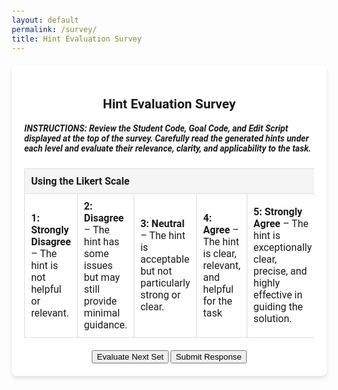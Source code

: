 ```yaml
---
layout: default
permalink: /survey/
title: Hint Evaluation Survey
---
```

<head>
  <link href="https://cdnjs.cloudflare.com/ajax/libs/font-awesome/6.0.0/css/all.min.css" rel="stylesheet">
  <link href="https://fonts.googleapis.com/icon?family=Material+Icons" rel="stylesheet">
  <link href="https://cdn.jsdelivr.net/npm/material-design-lite/material.min.css" rel="stylesheet">
  <link href="https://cdnjs.cloudflare.com/ajax/libs/prism/1.29.0/themes/prism.min.css" rel="stylesheet">
  <script src="https://cdn.jsdelivr.net/npm/material-design-lite/material.min.js"></script>
  <script src="https://cdnjs.cloudflare.com/ajax/libs/prism/1.29.0/prism.min.js"></script>
  <script src="https://cdnjs.cloudflare.com/ajax/libs/prism/1.29.0/components/prism-python.min.js"></script>
  
  <style>
    body {
      font-family: "Roboto", "Arial", sans-serif;
      margin: 20px;
    }
    .card {
      margin: 20px 0;
      padding: 20px;
      box-shadow: 0 4px 6px rgba(0, 0, 0, 0.1);
      border-radius: 8px;
      background-color: #ffffff;
    }
    .btn {
      margin-top: 20px;
      text-align: center;
    }
    table {
      width: 100%;
      border-collapse: collapse;
      margin: 20px 0;
    }
    th, td {
      text-align: left;
      padding: 10px;
      border: 1px solid #ddd;
    }
    th {
      background-color: #f5f5f5;
    }
    .survey-question {
      margin-bottom: 15px;
    }
    .likert-scale {
      display: flex;
      justify-content: space-between;
      width: 100%;
      max-width: 400px;
    }
    .center {
      text-align: center;
    }
  </style>
</head>
<body>

<div class="card">
  <h2 class="center">Hint Evaluation Survey</h2>

  <div id="personal-container">
    <!-- Personal information Will Be Rendered Here -->
  </div>

  <h5>INSTRUCTIONS: <i>Review the Student Code, Goal Code, and Edit Script displayed at the top of the survey. Carefully read the generated hints under each level and evaluate their relevance, clarity, and applicability to the task. </i> </h5>
      <table>  
        <tr>
          <th colspan="10">Using the Likert Scale </th>
        </tr>
        <tr>
          <td colspan="2"><strong>1: Strongly Disagree</strong> – The hint is not helpful or relevant.</td>
          <td colspan="2"><strong>2: Disagree</strong> – The hint has some issues but may still provide minimal guidance.</td>
          <td colspan="2"><strong>3: Neutral</strong> – The hint is acceptable but not particularly strong or clear.</td>
          <td colspan="2"><strong>4: Agree</strong> – The hint is clear, relevant, and helpful for the task</td>
          <td colspan="2"><strong>5: Strongly Agree</strong> – The hint is exceptionally clear, precise, and highly effective in guiding the solution.</td>
        </tr>
      </table>
  
  <div id="data-container">
    <!-- Evaluation Set Will Be Rendered Here -->
  </div>
  <div id="survey-container">
    <!-- Evaluation Survey Will Be Rendered Here -->
  </div>
  <div class="btn center">
    <button class="mdl-button mdl-js-button mdl-button--raised mdl-button--colored" onclick="nextSet()">Evaluate Next Set</button>
    <button class="mdl-button mdl-js-button mdl-button--raised mdl-button--accent" onclick="submitSurvey()">Submit Response</button>
  </div>
</div>

<script>
  var dataSection = '{{site.data.sections}}'
  let validJsonString = dataSection.replace(/"=>/g, '":').replace(/,"/g, ',"').replace(/}/g, '},');
  validJsonString = `[${validJsonString.slice(0, -1)}]`; // Remove the last extra comma and wrap in brackets
  const sections = JSON.parse(validJsonString);

  const data = [
  {
    "student_code": "print()",
    "goal_code": "var1 = eval(input(\"Enter a number between - 6 and 2:\\n\"))\n\n\nvar2 = -7\n\n\nif (var1 > - 6 and var1 < 2): \n    for var3 in range(6): \n        var2 += 7 \n        for var4 in range(var1 + var2, var1 + 7 + var2):  \n            var5 = format(var4,\"2\") \n            print(var5,end = \" \")\n        print()\nelse:\n    print(\"Invalid input! The value of 'n' should be between -6 and 2.\")",
    "edit_script": [
      {
        "action": "update-node",
        "tree": "expression_statement: print() [0,7]",
        "label": "var1 = eval(input(\"Enter a number between - 6 and 2:\\n\"))"
      },
      {
        "action": "insert-node",
        "tree": "expression_statement: var2 = -7 [60,69]",
        "parent": "module [0,373]",
        "at": 1
      },
      {
        "action": "insert-tree",
        "tree": "if_statement [72,373]",
        "parent": "module [0,373]",
        "at": 2
      }
    ],
    "hints": {
      "L1": "Level 1 (Socratic Inquiry-Based):\n1. **Input Handling**: How can you ensure that the input provided by the user is within the specified range (-6 to 2)?\n2. **Loop Structure**: What is the purpose of using nested loops in this context? How do they help in generating the required grid?\n3. **Formatting**: How can you ensure that each number is printed with a field width of 2 and is right-justified?\n4. **Variable Initialization**: Why might it be necessary to initialize a variable before using it in a loop?",
      "L2": "Level 2 (Generic Conceptual Corrections):\n1. **Input Validation**: Consider adding a condition to check if the input number is within the specified range. If not, print an appropriate error message.\n2. **Nested Loops**: Use a nested loop structure to generate the grid. The outer loop should control the rows, and the inner loop should control the columns.\n3. **Formatting Numbers**: Use Python's `format` function to ensure that each number is printed with a field width of 2 and is right-justified.\n4. **Variable Initialization**: Initialize a variable to keep track of the starting number for each row.",
      "L3": "Level 3 (Precise and Targeted Guidance):\n1. **Input Handling**: Replace the `print()` statement with `var1 = eval(input(\"Enter a number between - 6 and 2:\\n\"))` to capture the user input.\n2. **Variable Initialization**: Initialize `var2` to `-7` before the loop to keep track of the starting number for each row.\n3. **Nested Loops**: Use an `if` statement to check if `var1` is within the range (-6 to 2). If true, use a nested loop where the outer loop runs 6 times (for 6 rows) and the inner loop runs 7 times (for 7 columns).\n4. **Formatting and Printing**: Inside the inner loop, use `var5 = format(var4, \"2\")` to format each number and print it with `end = \" \"`. After the inner loop, use `print()` to move to the next line"
    }
  },
  {
    "student_code": "print()",
    "goal_code": "var1 = int(input(\"Enter a number between -6 and 2:\\n\")) \nvar2 = 0\n\nif -6<=var1<=2:\n    for var3 in range(1, 6+1):\n        for var4 in range(1, 7+1):\n            var5 = str(var1)  \n            if len(var5) <2: \n                var5 = \" \" + var5\n            print(var5,end=\" \")\n            var1 += 1\n        print()\n         \nelse:\n    print(\"Invalid input! The value of 'n' should be between -6 and 2.\")",
    "edit_script": [
      {
        "action": "update-node",
        "tree": "expression_statement: print() [0,7]",
        "label": "var1 = int(input(\"Enter a number between -6 and 2:\\n\"))"
      },
      {
        "action": "insert-node",
        "tree": "expression_statement: var2 = 0 [57,65]",
        "parent": "module [0,402]",
        "at": 1
      },
      {
        "action": "insert-tree",
        "tree": "if_statement [67,402]",
        "parent": "module [0,402]",
        "at": 2
      }
    ],
    "hints": {
      "L1": "Level 1 (Socratic Inquiry-Based):\n1. **Input Handling**: How can you ensure that the input number `n` is within the specified range of -6 to 2?\n2. **Nested Loops**: What is the purpose of using nested loops in this context, and how do they help in generating the required grid?\n3. **Formatting**: How can you ensure that each number is printed with a field width of 2 and is right-justified?\n4. **Incrementing Values**: How should the value of `n` be incremented within the loops to generate the correct sequence of numbers?",
      "L2": "Level 2 (Generic Conceptual Corrections):\n1. **Input Validation**: Consider adding a condition to check if the input number is within the range -6 to 2. If not, print an appropriate error message.\n2. **Nested Loops**: Use a nested loop structure where the outer loop controls the rows and the inner loop controls the columns.\n3. **Formatting Numbers**: Ensure that each number is formatted to have a width of 2 and is right-justified.\n4. **Increment Logic**: Within the inner loop, increment the value of `n` to generate the correct sequence of numbers.",
      "L3": "Level 3 (Precise and Targeted Guidance):\n1. **Input Handling**: Replace the `print()` statement with `var1 = int(input(\"Enter a number between -6 and 2:\\n\"))` to capture the user input.\n2. **Initialization**: Add `var2 = 0` to initialize a variable that might be used later (though it seems unnecessary in this context).\n3. **Conditional Check**: Insert an `if` statement to check if `var1` is within the range -6 to 2. If not, print \"Invalid input! The value of 'n' should be between -6 and 2.\"\n4. **Nested Loops**: Use nested `for` loops to generate the grid. The outer loop should run 6 times (for 6 rows), and the inner loop should run 7 times (for 7 columns).\n5. **Formatting and Printing**: Within the inner loop, convert `var1` to a string and ensure it has a width of 2 by adding a space if necessary. Print each number with `end=\" \"` to ensure they are separated by a space.\n6. **Newline After Each Row**: After the inner loop completes for each row, print a newline to move to the next row"
    }
  },
  {
    "student_code": "print()",
    "goal_code": "var1 = True\\\n    \n    \nvar2 = eval(input(\"Enter a number between -6 and 2:\\n\"))\nvar3 = var2\nif -6<=var2<=2:\n    for var4 in range(var2,var2+42):\n        if var3<var2+41:\n            for var5 in range(7):\n                if 0<=var3<10:\n                    print('',var3,end=' ')\n                else:\n                    print(var3,end=' ')\n                var3+=1\n            print('')\n        else:\n            exit()       \nelse:\n    print(\"Invalid input! The value of 'n' should be between -6 and 2.\")",
    "edit_script": [
      {
        "action": "update-node",
        "tree": "expression_statement: print() [0,7]",
        "label": "var1 = True"
      },
      {
        "action": "insert-node",
        "tree": "line_continuation: var1 = True\n [11,13]",
        "parent": "module [0,504]",
        "at": 1
      },
      {
        "action": "insert-node",
        "tree": "expression_statement: var2 = eval(input(\"Enter a number between -6 and 2:\\n\")) [23,79]",
        "parent": "module [0,504]",
        "at": 2
      },
      {
        "action": "insert-node",
        "tree": "expression_statement: var3 = var2 [80,91]",
        "parent": "module [0,504]",
        "at": 3
      },
      {
        "action": "insert-tree",
        "tree": "if_statement [92,504]",
        "parent": "module [0,504]",
        "at": 4
      }
    ],
    "hints": {
      "L1": "Level 1 (Socratic Inquiry-Based):\n1. **Error Handling**: How can you ensure that the input number `n` is within the specified range of -6 to 2? What should happen if the input is outside this range?\n2. **Loop Structure**: How can you use nested loops to generate the required grid of numbers? What is the purpose of the outer loop and the inner loop in this context?\n3. **Formatting**: How can you ensure that each number is printed with a field width of 2 and is right-justified? What happens if the number is less than 10?\n4. **Termination Condition**: What condition should you check to ensure that the program stops printing numbers after the required 42 numbers have been printed?",
      "L2": "Level 2 (Generic Conceptual Corrections):\n1. **Input Validation**: Consider adding a condition to check if the input number is within the range of -6 to 2. If not, print an appropriate error message.\n2. **Nested Loops**: Use a nested loop structure where the outer loop iterates over the rows and the inner loop iterates over the columns to print the numbers in the required format.\n3. **Formatting Numbers**: Ensure that each number is printed with a field width of 2 and is right-justified. You can use string formatting to achieve this.\n4. **Loop Termination**: Ensure that the loops terminate after printing the required 42 numbers.",
      "L3": "Level 3 (Precise and Targeted Guidance):\n1. **Input Validation**: Add an `if` statement to check if `var2` is within the range of -6 to 2. If not, print \"Invalid input! The value of 'n' should be between -6 and 2.\"\n2. **Nested Loops**: Use a `for` loop to iterate over the range from `var2` to `var2 + 41`. Inside this loop, use another `for` loop to print 7 numbers per row.\n3. **Formatting Numbers**: Use `print(f'{var3:2}', end=' ')` to print each number with a field width of 2 and right-justified. After printing 7 numbers, use `print('')` to move to the next line.\n4. **Loop Termination**: Ensure that the inner loop increments `var3` and the outer loop checks if `var3` has reached `var2 + 41` to terminate the loops correctly"
    }
  },
  {
    "student_code": "var1 = eval(input(\"Enter a number between - 6 and 2:\\n\"))\n\n\nvar2 = -7\n\n\nif (var1 > - 6 and var1 < 2): \n    for var3 in range(6): \n        var2 += 7 \n        for var4 in range(var1 + var2, var1 + 7 + var2):  \n            var5 = format(var4,\"2\") \n            print(var5,end = \" \")\n        print()\nelse:\n    print(\"Invalid input! The value of 'n' should be between -6 and 2.\")",
    "goal_code": "var1 = eval(input(\"Enter a number between -6 and 2:\\n\"))\n\n\nvar2 = -7\n\n\nif (var1 > -6 and var1 < 2): \n    for var3 in range(6): \n        var2 += 7 \n        for var4 in range(var1 + var2, var1 + 7 + var2):  \n            var5 = format(var4,\"2\") \n            print(var5,end = \" \")\n        print()\nelse:\n    print(\"Invalid input! The value of 'n' should be between -6 and 2.\")",
    "edit_script": [
      {
        "action": "update-node",
        "tree": "expression_statement: var1 = eval(input(\"Enter a number between - 6 and 2:\\n\")) [0,57]",
        "label": "var1 = eval(input(\"Enter a number between -6 and 2:\\n\"))"
      },
      {
        "action": "update-node",
        "tree": "boolean_operator: var1 > - 6 and var1 < 2 [76,99]",
        "label": "var1 > -6 and var1 < 2"
      }
    ],
    "hints": {
      "L1": "Level 1 (Socratic Inquiry-Based):\n1. **Input Prompt**: Are there any inconsistencies in the input prompt that might confuse the user?\n2. **Conditional Check**: Is the conditional check for the input value correctly formatted to ensure clarity and correctness?",
      "L2": "Level 2 (Generic Conceptual Corrections):\n1. **Input Prompt**: Ensure that the input prompt is consistent and clear to the user.\n2. **Conditional Check**: Make sure the conditional check for the input value is correctly formatted to avoid any potential errors.",
      "L3": "Level 3 (Precise and Targeted Guidance):\n1. **Input Prompt**: Update the input prompt to remove any extra spaces, making it clear and concise.\n2. **Conditional Check**: Correct the conditional check to ensure there are no extra spaces around the comparison operators"
    }
  },
  {
    "student_code": "var1 = eval(input(\"Enter a number berween -6 and 2:\\n\"))\nif -6<var1<2:\n    for var2 in range(0,6):\n        for var3 in range(0,7):\n            if -1<(var1+var3)<10:\n                print(\"\", var1+var3,\"\", end='')\n            else:\n                print(var1+var3,\"\", end='')\n        var1 += 7\n        print()\nelse:\n    print(\"Invalid input! The value of 'n' should be between -6 and 2.\")",
    "goal_code": "var1 = eval(input(\"Enter a number between -6 and 2:\\n\"))\nif -6<var1<2:\n    for var2 in range(0,6):\n        for var3 in range(0,7):\n            if -1<(var1+var3)<10:\n                print(\"\", var1+var3,\"\", end='')\n            else:\n                print(var1+var3,\"\", end='')\n        var1 += 7\n        print()\nelse:\n    print(\"Invalid input! The value of 'n' should be between -6 and 2.\")",
    "edit_script": [
      {
        "action": "update-node",
        "tree": "expression_statement: var1 = eval(input(\"Enter a number berween -6 and 2:\\n\")) [0,56]",
        "label": "var1 = eval(input(\"Enter a number between -6 and 2:\\n\"))"
      }
    ],
    "hints": {
      "L1": "Level 1 (Socratic Inquiry-Based):\n1. **Prompt Statement**: Are you sure the prompt statement is correctly formatted and asks for a number between -6 and 2?\n2. **Field Width and Justification**: How can you ensure that each number is printed with a field width of 2 and is right-justified?\n3. **Loop Logic**: Does the current logic correctly increment the starting number for each row?",
      "L2": "Level 2 (Generic Conceptual Corrections):\n1. **Prompt Statement**: Ensure the prompt statement correctly asks for a number between -6 and 2.\n2. **Formatting**: Consider using Python's string formatting to ensure each number is printed with a field width of 2 and is right-justified.\n3. **Loop Logic**: Verify that the loop logic correctly increments the starting number for each row.",
      "L3": "Level 3 (Precise and Targeted Guidance):\n1. **Prompt Statement**: Update the prompt statement to correctly ask for a number between -6 and 2.\n2. **Formatting**: Use Python's `str.format()` or f-strings to format each number with a field width of 2 and right-justify them.\n3. **Loop Logic**: Ensure the loop logic correctly increments the starting number for each row"
    }
  },
  {
    "student_code": "var1 = eval(input(\"Enter the start number:\\n\"))      \n\nif not(-6<var1<2):                                   \n    print('Invalid input! The value of \\'n\\' should be between -6 and 2.')\nelse:\n    for var2 in range(0,6) :       \n        for var3 in range(0,7):    \n            \n            if len(str(var1))==1:                  \n                print(' ',var1, end=' ', sep='')\n                var1 += 1              \n            else:\n                print(var1, end=' ', sep='')\n                var1 += 1                          \n        print('\\n', end='')",
    "goal_code": "var1 = eval(input(\"Enter a number between -6 and 2:\\n\"))      \n\nif not(-6<var1<2):                                   \n    print('Invalid input! The value of \\'n\\' should be between -6 and 2.', end='')\nelse:\n    for var2 in range(0,6) :       \n        for var3 in range(0,7):    \n            \n            if len(str(var1))==1:                  \n                print(' ',var1, end=' ', sep='')\n                var1 += 1              \n            else:\n                print(var1, end=' ', sep='')\n                var1 += 1                          \n        print('\\n', end='')",
    "edit_script": [
      {
        "action": "update-node",
        "tree": "expression_statement: var1 = eval(input(\"Enter the start number:\\n\")) [0,47]",
        "label": "var1 = eval(input(\"Enter a number between -6 and 2:\\n\"))"
      },
      {
        "action": "update-node",
        "tree": "expression_statement: print('Invalid input! The value of \\'n\\' should be between -6 and 2.') [113,183]",
        "label": "print('Invalid input! The value of \\'n\\' should be between -6 and 2.', end='')"
      }
    ],
    "hints": {
      "L1": "Level 1 (Socratic Inquiry-Based):\n1. **Prompt Text**: Are the prompt messages clear and aligned with the problem description? How might changing the prompt text help the user understand the expected input range?\n2. **Error Message**: When an invalid input is detected, how can the error message be adjusted to ensure it doesn't add an extra newline at the end?",
      "L2": "Level 2 (Generic Conceptual Corrections):\n1. **Prompt Text**: Update the prompt text to clearly indicate the expected range of the input number.\n2. **Error Message**: Modify the error message to ensure it doesn't introduce an extra newline at the end, which can disrupt the output format.",
      "L3": "Level 3 (Precise and Targeted Guidance):\n1. **Prompt Text**: Change the input prompt to \"Enter a number between -6 and 2:\".\n2. **Error Message**: Update the error message to include `end=''` to prevent an extra newline from being printed"
    }
  },
  {
    "student_code": "var1 = eval(input(\"Enter a number between -6 and 2:\\n\"))\n\n\nif -6<var1<2:   \n    \n    for var2 in range(6):  \n        \n        for var3 in range(var1,var1+7): \n            \n            if 0<=var1<10: \n                \n                print('',var3, end =' ') \n            else:\n                \n                print(var3, end =' ') \n                \n            var1+=1  \n            \n        print() \n        \n\n\nelse:\n    print(\"Invalid input! The value of 'n' should be between -6 and 93.\")",
    "goal_code": "var1 = eval(input(\"Enter a number between -6 and 2:\\n\"))\n\n\nif -6<var1<2:   \n    \n    for var2 in range(6):  \n        \n        for var3 in range(var1,var1+7): \n            \n            if 0<=var1<10: \n                \n                print('',var3, end =' ') \n            else:\n                \n                print(var3, end =' ') \n                \n            var1+=1  \n            \n        print() \n        \n\n\nelse:\n    print(\"Invalid input! The value of 'n' should be between -6 and 2.\")",
    "edit_script": [
      {
        "action": "update-node",
        "tree": "expression_statement: print(\"Invalid input! The value of 'n' should be between -6 and 93.\") [423,492]",
        "label": "print(\"Invalid input! The value of 'n' should be between -6 and 2.\")"
      }
    ],
    "hints": {
      "L1": "Level 1 (Socratic Inquiry-Based):\n1. **Error Handling**: The error message in your code mentions an incorrect range for `n`. Can you think about what the correct range should be based on the problem description?\n2. **Output Formatting**: Your code seems to handle the output formatting, but are you sure the range and increments are correctly set up to produce the desired grid?\n3. **Loop Logic**: Are you using the correct loop structure to ensure that the numbers are printed in the correct rows and columns?",
      "L2": "Level 2 (Generic Conceptual Corrections):\n1. **Correct Error Message**: Update the error message to reflect the correct range for `n` as specified in the problem description.\n2. **Loop Structure**: Ensure that your nested loops correctly iterate over the range of numbers to produce the desired grid format.\n3. **Output Formatting**: Make sure the numbers are printed with the correct field width and right justification.",
      "L3": "Level 3 (Precise and Targeted Guidance):\n1. **Error Message Update**: Change the error message in the `else` block to `print(\"Invalid input! The value of 'n' should be between -6 and 2.\")`.\n2. **Loop Adjustment**: Ensure that the inner loop correctly iterates from `var1` to `var1+6` and that the outer loop runs exactly 6 times.\n3. **Output Formatting**: Use the `print` function with the correct formatting to ensure numbers are right-justified with a field width of 2"
    }
  },
  {
    "student_code": "var1 = eval( input(\"Enter a number between -6 and 2:\\n\"))\n\nif -6<var1<2:\n        for var2 in range(var1,var1+7):\n                if var2 < 0:\n                        print(var2,end=\" \" )\n                \n                else:\n                        print(\"\",var2,end=\" \")\n        print()               \n        for var3 in range(var1+7,var1+14):\n                        if var3>=10:\n                                print(var3,end=\" \")\n                        else:    \n                                print(\"\",var3,end=\" \")\n        print()        \n        for var4 in range(var1+14,var1+21):\n                        if var4< 10:\n                                print(' ',var4,end=\" \",sep='')\n                        else :\n                                print(var4,end=\" \")\n        print()\n        for var5 in range(var1+21,var1+28):\n                        print(var5,end=\" \")\n        print()        \n        for var6 in range(var1+28,var1+35):\n                        print(var6,end=\" \")\n        print()\n        for var7 in range(var1+35,var1+42):\n                print(var7,end=\" \")\n        print()\nelse : \n        print(\"Invalid input! The value of 'n' should -6 and 2.\")",
    "goal_code": "var1 = eval( input(\"Enter a number between -6 and 2:\\n\"))\n\nif -6<var1<2:\n        for var2 in range(var1,var1+7):\n                if var2 < 0:\n                        print(var2,end=\" \" )\n                \n                else:\n                        print(\"\",var2,end=\" \")\n        print()               \n        for var3 in range(var1+7,var1+14):\n                        if var3>=10:\n                                print(var3,end=\" \")\n                        else:    \n                                print(\"\",var3,end=\" \")\n        print()        \n        for var4 in range(var1+14,var1+21):\n                        if var4< 10:\n                                print(' ',var4,end=\" \",sep='')\n                        else :\n                                print(var4,end=\" \")\n        print()\n        for var5 in range(var1+21,var1+28):\n                        print(var5,end=\" \")\n        print()        \n        for var6 in range(var1+28,var1+35):\n                        print(var6,end=\" \")\n        print()\n        for var7 in range(var1+35,var1+42):\n                print(var7,end=\" \")\n        print()\nelse : \n        print(\"Invalid input! The value of 'n' should be between -6 and 2.\")",
    "edit_script": [
      {
        "action": "update-node",
        "tree": "expression_statement: print(\"Invalid input! The value of 'n' should -6 and 2.\") [1120,1177]",
        "label": "print(\"Invalid input! The value of 'n' should be between -6 and 2.\")"
      }
    ],
    "hints": {
      "L1": "Level 1 (Socratic Inquiry-Based):\n1. **Error Handling Message**: \n   - When the input is invalid, the program prints a message. Does the current message accurately reflect the requirement?\n   - How can you ensure the error message is clear and informative?",
      "L2": "Level 2 (Generic Conceptual Corrections):\n1. **Error Message Clarity**:\n   - The error message should clearly state the valid range for the input. Ensure the message includes the correct range.",
      "L3": "Level 3 (Precise and Targeted Guidance):\n1. **Update Error Message**:\n   - Modify the error message to correctly state the valid range for `n` as \"between -6 and 2."
    }
  },
  {
    "student_code": "var1 = int(input(\"Enter a number between -6 and 2: \\n\"))\n\nif -6 < var1 < 2:\n    for var1 in range(var1, var1+7):\n        if 0 <= var1 <= 9:\n            print(\"\", var1, \"\", end=\"\")\n            var1 = var1 + 1\n        elif 0 > var1 or var1 > 9:\n            print(var1, end=\" \")\n\n    print(\"\")\n\n    for var1 in range(var1, var1+7):\n        if 0 <= var1 <= 9:\n            print(\"\", var1, \"\", end=\"\")\n            var1 = var1 + 1\n        elif 0 > var1 or var1 > 9:\n            print(var1, end=\" \")\n\n    print(\"\")\n\n    for var1 in range(var1+1, var1+8):\n        if 0 <= var1 <= 9:\n            print(\"\", var1, \"\", end=\"\")\n            var1 = var1 + 1\n        elif 0 > var1 or var1 > 9:\n            print(var1, end=\" \")\n\n    print(\"\")\n\n    for var1 in range(var1+1, var1+8):\n        if 0 <= var1 <= 9:\n            print(\"\", var1, \"\", end=\"\")\n            var1 = var1 + 1\n        elif 0 > var1 or var1 > 9:\n            print(var1, end=\" \")\n\n    print(\"\")\n\n    for var1 in range(var1+1, var1+8):\n        if 0 <= var1 <= 9:\n            print(\"\", var1, \"\", end=\"\")\n            var1 = var1 + 1\n        elif 0 > var1 or var1 > 9:\n            print(var1, end=\" \")\n\n    print(\"\")\n\n    for var1 in range(var1+1, var1+8):\n        if 0 <= var1 <= 9:\n            print(\"\", var1, \"\", end=\"\")\n            var1 = var1 + 1\n        elif 0 > var1 or var1 > 9:\n            print(var1, end=\" \")\n\nelse:\n    print(\"Invalid input! The value of 'n' should be between -6 and 2.\")",
    "goal_code": "var1 = int(input(\"Enter a number between -6 and 2: \\n\"))\nif -6 < var1 < 2:\n    for var2 in range(6):\n        for var1 in range(var1, var1 + 7):\n            if 0 <= var1 <= 9:\n                print(\"\", var1, \"\", end=\"\")\n                var1 = var1 + 1\n            elif 0 > var1 or var1 > 9:\n                print(var1, end=\" \")\n                var1 = var1 + 1\n        print()\n\nelse:\n    print(\"Invalid input! The value of 'n' should be between -6 and 2.\")",
    "edit_script": [
      {
        "action": "insert-node",
        "tree": "for_statement [79,374]",
        "parent": "block [79,374]",
        "at": 0
      },
      {
        "action": "insert-node",
        "tree": "identifier: var2 [83,87]",
        "parent": "for_statement [79,374]",
        "at": 0
      },
      {
        "action": "insert-tree",
        "tree": "call [91,99]",
        "parent": "for_statement [79,374]",
        "at": 1
      },
      {
        "action": "insert-node",
        "tree": "block [109,374]",
        "parent": "for_statement [79,374]",
        "at": 2
      },
      {
        "action": "move-tree",
        "tree": "for_statement [80,275]",
        "parent": "block [109,374]",
        "at": 0
      },
      {
        "action": "insert-node",
        "tree": "expression_statement: print() [367,374]",
        "parent": "block [109,374]",
        "at": 1
      },
      {
        "action": "update-node",
        "tree": "binary_operator: var1+7 [104,110]",
        "label": "var1 + 7"
      },
      {
        "action": "insert-node",
        "tree": "expression_statement: var1 = var1 + 1 [343,358]",
        "parent": "block [306,358]",
        "at": 1
      },
      {
        "action": "delete-node",
        "tree": "expression_statement: print(\"\") [281,290]"
      },
      {
        "action": "delete-tree",
        "tree": "for_statement [296,491]"
      },
      {
        "action": "delete-node",
        "tree": "expression_statement: print(\"\") [497,506]"
      },
      {
        "action": "delete-tree",
        "tree": "for_statement [512,709]"
      },
      {
        "action": "delete-node",
        "tree": "expression_statement: print(\"\") [715,724]"
      },
      {
        "action": "delete-tree",
        "tree": "for_statement [730,927]"
      },
      {
        "action": "delete-node",
        "tree": "expression_statement: print(\"\") [933,942]"
      },
      {
        "action": "delete-tree",
        "tree": "for_statement [948,1145]"
      },
      {
        "action": "delete-node",
        "tree": "expression_statement: print(\"\") [1151,1160]"
      },
      {
        "action": "delete-tree",
        "tree": "for_statement [1166,1363]"
      }
    ],
    "hints": {
      "L1": "Level 1 (Socratic Inquiry-Based):\n1. **Nested Loops**: How can nested loops help in generating the required grid pattern?\n2. **Loop Control**: What is the purpose of the outer loop in the goal code, and how does it differ from the inner loop?\n3. **Variable Management**: Why might it be necessary to introduce a new variable (`var2`) in the outer loop?\n4. **Printing Logic**: How does the logic for printing numbers change when they are within the range 0 to 9?\n5. **Incrementing Variable**: Why is it important to increment the variable `var1` within the loop?",
      "L2": "Level 2 (Generic Conceptual Corrections):\n1. **Refactor Loops**: Consider using nested loops to simplify the generation of the grid. The outer loop should control the rows, and the inner loop should handle the columns.\n2. **Variable Scope**: Introduce a new variable for the outer loop to manage the row count separately from the column values.\n3. **Printing Format**: Ensure that the printing logic correctly formats the numbers based on their value (e.g., adding an extra space for single-digit numbers).\n4. **Increment Logic**: Make sure to increment the variable `var1` within the loop to ensure the correct sequence of numbers is printed.",
      "L3": "Level 3 (Precise and Targeted Guidance):\n1. **Introduce Outer Loop**: Add an outer loop that runs 6 times to control the rows. Use a new variable (`var2`) to manage this loop.\n2. **Inner Loop for Columns**: Inside the outer loop, use the existing inner loop to print the numbers for each row. Ensure the loop runs 7 times to print 7 numbers per row.\n3. **Printing Adjustments**: Adjust the printing logic to add an extra space for numbers between 0 and 9.\n4. **Increment Variable**: Ensure that `var1` is incremented within the inner loop to move to the next number in the sequence.\n5. **Remove Redundant Code**: Remove the redundant loops and print statements that are no longer needed after refactoring"
    }
  },
  {
    "student_code": "var1 = eval(input('Enter a number between -6 and 2:\\n'))\nvar2 = 0\n \nif var1 >= -6 and var1 <= 2:\n    \n    for var3 in range(var1 , var1 + 42):\n        if 0 <= var3 <= 9:\n            print(' ' +str(var3), ' ', end = '')\n        else: print( var3 , ' ', end='')\n        var2 += 1\n        if var2 % 7 == 0:\n            print()\nelse:\n    print('Invalid input! The value of \\'n\\' should be between -6 and 2.')",
    "goal_code": "var1 = eval(input('Enter a number between -6 and 2:\\n'))\nvar2 = 0\n \nif var1 >= -6 and var1 <= 2:\n    for var3 in range(var1, var1 + 42):\n        var3 = str(var3)\n        var2 += 1\n        \n        if len(var3) == 2: \n            print(''+ var3 , end=' ' )\n        else:\n            print(' '+ var3,end = ' ')\n        \n        if var2 % 7 == 0:\n            print()\n\n        \n        \nelse:\n    print('Invalid input! The value of \\'n\\' should be between -6 and 2.')",
    "edit_script": [
      {
        "action": "move-tree",
        "tree": "if_statement [151,259]",
        "parent": "block [145,363]",
        "at": 1
      },
      {
        "action": "insert-node",
        "tree": "expression_statement: var3 = str(var3) [145,161]",
        "parent": "block [145,363]",
        "at": 0
      },
      {
        "action": "update-node",
        "tree": "comparison_operator: 0 <= var3 <= 9 [154,168]",
        "label": "len(var3) == 2"
      },
      {
        "action": "update-node",
        "tree": "expression_statement: print(' ' +str(var3), ' ', end = '') [182,218]",
        "label": "print(''+ var3 , end=' ' )"
      },
      {
        "action": "update-node",
        "tree": "expression_statement: print( var3 , ' ', end='') [233,259]",
        "label": "print(' '+ var3,end = ' ')"
      }
    ],
    "hints": {
      "L1": "Level 1 (Socratic Inquiry-Based):\n1. **Understanding the Output Format**:\n   - How can you ensure that each number is printed with a field width of 2 and is right-justified?\n   - What does it mean for a number to be right-justified, and how can you achieve this in Python?\n\n2. **Handling Different Lengths of Numbers**:\n   - How can you determine if a number needs an extra space before it to ensure it is right-justified?\n   - What happens if you convert a number to a string and check its length? How can this help in formatting the output?\n\n3. **Loop Structure**:\n   - How does the structure of your loop ensure that numbers are printed in rows of 7?\n   - What changes need to be made to ensure that the numbers are printed correctly within each row?",
      "L2": "Level 2 (Generic Conceptual Corrections):\n1. **String Conversion and Length Check**:\n   - Consider converting each number to a string before printing. This allows you to check the length of the string and format it accordingly.\n   - Use the length of the string to determine if an extra space is needed before printing the number.\n\n2. **Print Statement Adjustments**:\n   - Adjust the print statements to ensure that numbers are right-justified by adding an extra space if the number is a single digit.\n   - Ensure that the print statements do not add extra spaces after the final field in each row.\n\n Level 3 (Precise and Targeted Guidance):\n1. **Convert Number to String**:\n   - Before printing each number, convert it to a string using `str(var3)`.\n\n2. **Check String Length for Formatting**:\n   - Use an `if` statement to check the length of the string representation of the number. If the length is 2, print the number directly; otherwise, add an extra space before printing.\n\n3. **Adjust Print Statements**:\n   - Modify the print statements to ensure that single-digit numbers are preceded by an extra space for right-justification.\n   - Ensure that the `end=' '` parameter in the print statements does not add extra spaces after the final field in each row"
    }
  },
  {
    "student_code": "#\n#\n\nvar1 = int(input(\"Enter a number between -6 and 2: \\n\"))\n\nif -6<=var1<2:\n    for var2 in range (var1,var1+7):\n        print(f\"{var2:2d}\",sep='  ',end=\"\")\n    print()  \n    for var3 in range (var1+7,var1+14):\n            print(f\"{var3:2d}\",sep='  ',end=\"\")\n    print()\n    for var4 in range (var1+14,var1+21):\n                print(f\"{var4:2d}\",sep=\" \" \" \",end=\"\")\n    print()\n    for var5 in range(var1+21,var1+28):\n                    print(f\"{var5:2d}\",sep= \" \" \"  \",end=\"\")\n    print()\n    for var6 in range (var1+28,var1+35):\n                        print(f\"{var6:2d}\",sep='  ',end=\"\")\n    print()\n    for var7 in range (var1+35,var1+42):\n                            print(f\"{var7:2d}\",sep='  ',end=\"\")  \n    print()\n    \nelse:\n    print(\"Invalid input! The value of 'n' should be between -6 and 2.\")",
    "goal_code": "var1=int(input(\"Enter a number between -6 and 2:\\n\"))\n\n\nif -6<=var1<=2:\n    for var2 in range (var1,var1+7):\n        print(f\"{var2:2d}\",sep=\"*\",end=\"\")\n    print()\n    for var3 in range (var1+7,var1+14):\n        print(f\"{var3:2d}\",sep=\"  \",end=\"\")\n    print()\n    for var4 in range (var1+14,var1+28):\n        print(f\"{var4:2d}\",sep=\"  \",end=\"\")\n    print()\n    for var5 in range (var1+28,var1+35):\n        print(f\"{var5:2d}\",sep=\"   \",end=\"\")\n    for var6 in range (var1+35,var1+42):\n        print(f\"{var6:2d}\",sep=\"   \",end=\"\")\nelse:\n    print(\"Invalid input! The value of 'n' should be between -6 and 2.\")",
    "edit_script": [
      {
        "action": "update-node",
        "tree": "expression_statement: var1 = int(input(\"Enter a number between -6 and 2: \\n\")) [5,61]",
        "label": "var1=int(input(\"Enter a number between -6 and 2:\\n\"))"
      },
      {
        "action": "update-node",
        "tree": "comparison_operator: -6<=var1<2 [66,76]",
        "label": "-6<=var1<=2"
      },
      {
        "action": "update-node",
        "tree": "identifier: var6 [502,506]",
        "label": "var5"
      },
      {
        "action": "update-node",
        "tree": "identifier: var7 [615,619]",
        "label": "var6"
      },
      {
        "action": "update-node",
        "tree": "expression_statement: print(f\"{var2:2d}\",sep='  ',end=\"\") [123,158]",
        "label": "print(f\"{var2:2d}\",sep=\"*\",end=\"\")"
      },
      {
        "action": "update-node",
        "tree": "expression_statement: print(f\"{var3:2d}\",sep='  ',end=\"\") [225,260]",
        "label": "print(f\"{var3:2d}\",sep=\"  \",end=\"\")"
      },
      {
        "action": "update-node",
        "tree": "expression_statement: print(f\"{var4:2d}\",sep=\" \" \" \",end=\"\") [330,368]",
        "label": "print(f\"{var4:2d}\",sep=\"  \",end=\"\")"
      },
      {
        "action": "update-node",
        "tree": "expression_statement: print(f\"{var6:2d}\",sep='  ',end=\"\") [559,594]",
        "label": "print(f\"{var5:2d}\",sep=\"   \",end=\"\")"
      },
      {
        "action": "update-node",
        "tree": "expression_statement: print(f\"{var7:2d}\",sep='  ',end=\"\") [676,711]",
        "label": "print(f\"{var6:2d}\",sep=\"   \",end=\"\")"
      },
      {
        "action": "update-node",
        "tree": "binary_operator: var1+21 [304,311]",
        "label": "var1+28"
      },
      {
        "action": "delete-node",
        "tree": "comment: # [0,1]"
      },
      {
        "action": "delete-node",
        "tree": "comment: # [2,3]"
      },
      {
        "action": "delete-tree",
        "tree": "for_statement [385,481]"
      },
      {
        "action": "delete-node",
        "tree": "expression_statement: print() [486,493]"
      },
      {
        "action": "delete-node",
        "tree": "expression_statement: print() [599,606]"
      },
      {
        "action": "delete-node",
        "tree": "expression_statement: print() [718,725]"
      }
    ],
    "hints": {
      "L1": "Level 1 (Socratic Inquiry-Based):\n1. **Input Handling**: How can you ensure that the input value `n` is within the specified range of -6 to 2?\n2. **Loop Structure**: Are you using the correct loop structure to generate the required rows and columns?\n3. **Print Formatting**: How can you ensure that each number is printed with a field width of 2 and is right-justified?\n4. **Separation of Fields**: How can you ensure that the numbers are separated by a single space and there are no extra spaces after the final field?",
      "L2": "Level 2 (Generic Conceptual Corrections):\n1. **Range Check**: Ensure that the range check for `n` is inclusive of both -6 and 2.\n2. **Loop Optimization**: Consider using nested loops to simplify the generation of rows and columns.\n3. **Print Statement**: Adjust the `print` statements to ensure proper formatting and spacing between numbers.\n4. **Redundant Code**: Identify and remove any redundant code or unnecessary print statements.",
      "L3": "Level 3 (Precise and Targeted Guidance):\n1. **Range Check**: Change the condition `-6<=var1<2` to `-6<=var1<=2`.\n2. **Loop Optimization**: Combine the multiple `for` loops into a single nested loop structure.\n3. **Print Statement**: Modify the `print` statements to use the correct separator and ensure no extra spaces after the final field.\n4. **Redundant Code**: Remove the redundant `print()` statements and unnecessary comments"
    }
  },
  {
    "student_code": "var1 = eval(input(\"Enter a number between -6 and 2:\\n\"))\n\nif -6<var1<2 and var1!=1:\n    for var2 in range(var1,var1+42):\n        \n        if 0<=var2<=9: \n            print(\" \",var2,'  ',sep='',end='')\n            \n            if var2 % 7 == var1+6: \n                print()            \n        else:\n            print(var2,' ',end='')\n            if var2 % 7 == var1+6:\n                print()\nelif var1==1:\n    for var2 in range(var1,var1+42):\n        # ensuring field width of 2 for single digit numbers\n        if 0<=var2<=9: \n            print(\" \",var2,'  ',sep='',end='')\n            # start a new line after printing 7 numbers\n            if var2 % 7 == 0: \n                print()            \n        else:\n            print(var2,' ',end='')\n            if var2 % 7 == 0:\n                print()    \nelse:\n    print(\"Invalid input! The value of 'n' should be between -6 and 2.\")",
    "goal_code": "var1 = eval(input(\"Enter a number between -6 and 2:\\n\"))\n\nif -6<var1<2 and var1!=1:\n    for var2 in range(var1,var1+42):\n        \n        if 0<=var2<=9: \n            print(\" \",var2,' ',sep='',end='')\n            \n            if var2 % 7 == var1+6: \n                print()            \n        else:\n            print(var2,' ',sep='',end='')\n            if var2 % 7 == var1+6:\n                print()\nelif var1==1:\n    for var2 in range(var1,var1+42):\n        # ensuring field width of 2 for single digit numbers\n        if 0<=var2<=9: \n            print(\" \",var2,' ',sep='',end='')\n            # start a new line after printing 7 numbers\n            if var2 % 7 == 0: \n                print()            \n        else:\n            print(var2,' ',sep='',end='')\n            if var2 % 7 == 0:\n                print()    \nelse:\n    print(\"Invalid input! The value of 'n' should be between -6 and 2.\")",
    "edit_script": [
      {
        "action": "update-node",
        "tree": "expression_statement: print(\" \",var2,'  ',sep='',end='') [166,200]",
        "label": "print(\" \",var2,' ',sep='',end='')"
      },
      {
        "action": "update-node",
        "tree": "expression_statement: print(var2,' ',end='') [312,334]",
        "label": "print(var2,' ',sep='',end='')"
      },
      {
        "action": "update-node",
        "tree": "expression_statement: print(\" \",var2,'  ',sep='',end='') [542,576]",
        "label": "print(\" \",var2,' ',sep='',end='')"
      },
      {
        "action": "update-node",
        "tree": "expression_statement: print(var2,' ',end='') [726,748]",
        "label": "print(var2,' ',sep='',end='')"
      }
    ],
    "hints": {
      "L1": "Level 1 (Socratic Inquiry-Based):\n1. **Spacing and Formatting**: When printing the numbers, how does the spacing between the numbers affect the overall format of the grid?\n2. **Field Width**: How does the field width of 2 and right justification impact the way you print single-digit numbers versus double-digit numbers?\n3. **Separation Character**: What is the purpose of the `sep=''` argument in the `print` function, and how does it affect the output when printing multiple items?",
      "L2": "Level 2 (Generic Conceptual Corrections):\n1. **Adjust Spacing**: Ensure that the spacing between numbers is consistent and adheres to the field width of 2, especially for single-digit numbers.\n2. **Use `sep=''` Correctly**: Make sure that the `sep=''` argument is used correctly in the `print` function to avoid unwanted spaces between printed items.",
      "L3": "Level 3 (Precise and Targeted Guidance):\n1. **Single-Digit Numbers**: When printing single-digit numbers, adjust the `print` statement to use `print(\" \", var2, ' ', sep='', end='')` to ensure the correct field width.\n2. **Double-Digit Numbers**: For double-digit numbers, use `print(var2, ' ', sep='', end='')` to maintain the correct spacing.\n3. **Consistency**: Ensure that the `sep=''` argument is consistently used in all `print` statements to avoid extra spaces between numbers"
    }
  },
  {
    "student_code": "var1 = eval(input(\"Enter the start number:\\n\"))\nif var1<-5 or var1>1:\n    print(\"Invalid input! The value of \\'n\\' should be between -6 and 2.\") \nelse:\n    for var2 in range(6): \n        for var3 in range(var1,var1+7):\n            if var3>9 or var3<0:\n                print(var3,end=\" \")        \n            else:\n                print(\"\",var3,end=\" \")  \n        var1+=7    \n        print()",
    "goal_code": "var1 = eval(input(\"Enter a number between -6 and 2:\\n\"))\nif var1<-5 or var1>1:\n    print(\"Invalid input! The value of \\'n\\' should be between -6 and 2.\") \nelse:\n    for var2 in range(6): \n        for var3 in range(var1,var1+7):\n            if var3>9 or var3<0:\n                print(var3,end=\" \")        \n            else:\n                print(\"\",var3,end=\" \")  \n        var1+=7    \n        print()",
    "edit_script": [
      {
        "action": "update-node",
        "tree": "expression_statement: var1 = eval(input(\"Enter the start number:\\n\")) [0,47]",
        "label": "var1 = eval(input(\"Enter a number between -6 and 2:\\n\"))"
      }
    ],
    "hints": {
      "L1": "Level 1 (Socratic Inquiry-Based):\n1. **Prompt Clarity**: Are the prompts you are using to ask for user input clear and aligned with the problem description? How might changing the prompt help clarify the expected input range?\n2. **Input Validation**: Are you correctly validating the input to ensure it falls within the specified range? How might a slight adjustment in the validation condition improve the program's correctness?",
      "L2": "Level 2 (Generic Conceptual Corrections):\n1. **Prompt Update**: Consider updating the prompt to clearly indicate the expected range of the input number.\n2. **Validation Condition**: Ensure that the validation condition accurately reflects the range specified in the problem description.",
      "L3": "Level 3 (Precise and Targeted Guidance):\n1. **Update Prompt**: Change the input prompt to \"Enter a number between -6 and 2:\" to clearly communicate the expected range to the user.\n2. **Adjust Validation**: Modify the validation condition to correctly check if the input number is within the range -6 to 2"
    }
  },
  {
    "student_code": "var1 = eval(input(\"Enter a number between -6 and 2: \"))\nif -6<var1<2:\n for var2 in range (1):\n    for var3 in range(var1,var1+7):\n         if len(str(var3))==2:\n          print(''+str(var3),end = ' ')\n         else:\n          print('',str(var3), end = ' ')\n         \n    print()\n    \n\n    for var4 in range(var1+7,var1+14):\n        if len(str(var4))==2:\n          print(''+str(var4),end = ' ')\n        else:\n          print('',str(var4), end = ' ')\n          \n         \n            \n    print()\n              \n    for var5 in range(var1+14,var1+21):\n        if len(str(var5))==2:\n          print(''+str(var5),end = ' ')\n        else:\n          print('',str(var5), end = ' ')\n                  \n    print()\n        \n    for var6 in range(var1+21,var1+28):\n        if len(str(var6))==2:\n          print(''+str(var6),end = ' ')\n        else:\n          print('',str(var6), end = ' ')\n                       \n    print()\n                \n    for var7 in range(var1+28,var1+35):\n        if len(str(var7))==2:\n          print(''+str(var7),end = ' ')\n        else:\n          print('',str(var7), end = ' ')\n                         \n    print()\n                \n    for var8 in range(var1+35,var1+42):\n        if len(str(var8))==2:\n          print(''+str(var8),end = ' ')\n        else:\n          print('',str(var8), end = ' ')\n                           \n    print()\nelse:\n   print(\"Invalid input! The value of \\'n\\' should be between -6 and 2.\" )",
    "goal_code": "var1 = eval(input(\"Enter a number between -6 and 2: \\n\"))\nif -6<var1<2:\n for var2 in range (1):\n    for var3 in range(var1,var1+7):\n         if len(str(var3))==2:\n          print(''+str(var3),end = ' ')\n         else:\n          print('',str(var3), end = ' ')\n\n    print()\n    \n\n    for var4 in range(var1+7,var1+14):\n        if len(str(var4))==2:\n          print(''+str(var4),end = ' ')\n        else:\n          print('',str(var4), end = ' ')\n          \n         \n            \n    print()\n              \n    for var5 in range(var1+14,var1+21):\n        if len(str(var5))==2:\n          print(''+str(var5),end = ' ')\n        else:\n          print('',str(var5), end = ' ')\n                  \n    print()\n        \n    for var6 in range(var1+21,var1+28):\n        if len(str(var6))==2:\n          print(''+str(var6),end = ' ')\n        else:\n          print('',str(var6), end = ' ')\n                       \n    print()\n                \n    for var7 in range(var1+28,var1+35):\n        if len(str(var7))==2:\n          print(''+str(var7),end = ' ')\n        else:\n          print('',str(var7), end = ' ')\n                         \n    print()\n                \n    for var8 in range(var1+35,var1+42):\n        if len(str(var8))==2:\n          print(''+str(var8),end = ' ')\n        else:\n          print('',str(var8), end = ' ')\n                           \n    print()\nelse:\n   print(\"Invalid input! The value of \\'n\\' should be between -6 and 2.\" )",
    "edit_script": [
      {
        "action": "update-node",
        "tree": "expression_statement: var1 = eval(input(\"Enter a number between -6 and 2: \")) [0,55]",
        "label": "var1 = eval(input(\"Enter a number between -6 and 2: \\n\"))"
      }
    ],
    "hints": {
      "L1": "Level 1 (Socratic Inquiry-Based):\n1. **Input Prompt**: Are there any specific formatting requirements for the input prompt that you might have missed?\n2. **Code Structure**: Does your current code structure efficiently handle the generation of the grid? Could there be a more concise way to achieve the same result?\n3. **Error Handling**: Have you considered what might happen if the user inputs a value outside the specified range? How should the program respond in such cases?",
      "L2": "Level 2 (Generic Conceptual Corrections):\n1. **Input Prompt Formatting**: Ensure that the input prompt is formatted correctly as per the problem description.\n2. **Loop Efficiency**: Consider using nested loops to generate the grid more efficiently instead of writing multiple similar loops.\n3. **Error Handling**: Add a check to ensure the input value is within the specified range and provide appropriate feedback if it is not.\n\n Level 3 (Precise and Targeted Guidance):\n1. **Update Input Prompt**: Modify the input prompt to include a newline character (`\\n`) after the colon to match the desired format.\n2. **Refactor Loops**: Use nested loops to generate the grid. The outer loop should iterate over the rows, and the inner loop should iterate over the columns within each row.\n3. **Range Calculation**: Ensure that the range for each row is calculated correctly to cover the numbers from `n` to `n+41` in steps of 7.\n4. **Error Message**: Ensure the error message is clear and informative when the input value is out of range"
    }
  },
  {
    "student_code": "var1 = int(input(\"Enter a number between -6 and 2:\\n\"))\n\n\nif -6 < var1 < 2:\n    \n    \n    var2 = var1 - 1\n    \n    \n    \n    \n    for var3 in range(1, 7): \n        for var4 in range(1, 8):\n            \n            \n            var5 = var2 + 1\n            \n            \n            if 0 <= var2 < 10: \n                \n                \n                str(var2)\n                print(\" \"+ var2, end=' ')\n            else:\n                print(var2, end=' ')\n                \n        \n        print(\" \")\nelse:\n    print(\"Invalid input! The values of 'n' should be between -6 and 2.\")",
    "goal_code": "var1 = int(input(\"Enter a number between -6 and 2:\\n\"))\n\n\n\n\nif -6 < var1 < 2:\n    for var2 in range(var1, var1+7):\n        if 0 <= var2 < 10:\n            print(\"\", var2, end=' ')\n        else:\n            print(var2, end=' ')\n    print(\"\")\n            \n        \n            \n    for var3 in range(var1+7, var1+14):\n        if 0 <= var3 < 10:\n            print(\"\", var3, end=' ')\n        else:\n            print(var3, end=' ') \n    print(\"\") \n    \n            \n    for var4 in range(var1+14, var1+21):\n        if 0 <= var4 < 10:\n            print(\"\", var4, end=' ')\n        else:\n            print(var4, end=' ')\n    print(\"\")\n    \n                        \n    for var5 in range(var1+21, var1+28):\n        if 0 <= var5 < 10:\n            print(\"\", var5, end=' ')\n        else:\n            print(var5, end=' ')\n    print()\n                        \n    for var6 in range(var1+28, var1+35):\n        if 0 <= var6 < 10:\n            print(\"\", var6, end=' ')\n        else:\n            print(var6, end=' ') \n    print()\n                        \n    for var7 in range(var1+35, var1+42):\n        if 0 <= var7 < 10:\n            print(\"\", var7, end=' ')\n        else:\n            print(var7, end=' ')  \n    print()\n        \nelse:\n    print(\"Invalid input! The values of 'n' should be between -6 and 2.\")",
    "edit_script": [
      {
        "action": "move-tree",
        "tree": "for_statement [164,457]",
        "parent": "block [82,1200]",
        "at": 0
      },
      {
        "action": "update-node",
        "tree": "expression_statement: var2 = var1 - 1 [90,105]",
        "label": "print(\"\")"
      },
      {
        "action": "insert-tree",
        "tree": "for_statement [279,425]",
        "parent": "block [82,1200]",
        "at": 2
      },
      {
        "action": "insert-node",
        "tree": "expression_statement: print(\"\") [431,440]",
        "parent": "block [82,1200]",
        "at": 3
      },
      {
        "action": "insert-tree",
        "tree": "for_statement [464,611]",
        "parent": "block [82,1200]",
        "at": 4
      },
      {
        "action": "insert-node",
        "tree": "expression_statement: print(\"\") [616,625]",
        "parent": "block [82,1200]",
        "at": 5
      },
      {
        "action": "insert-tree",
        "tree": "for_statement [660,807]",
        "parent": "block [82,1200]",
        "at": 6
      },
      {
        "action": "insert-node",
        "tree": "expression_statement: print() [812,819]",
        "parent": "block [82,1200]",
        "at": 7
      },
      {
        "action": "insert-tree",
        "tree": "for_statement [849,996]",
        "parent": "block [82,1200]",
        "at": 8
      },
      {
        "action": "insert-node",
        "tree": "expression_statement: print() [1002,1009]",
        "parent": "block [82,1200]",
        "at": 9
      },
      {
        "action": "insert-tree",
        "tree": "for_statement [1039,1186]",
        "parent": "block [82,1200]",
        "at": 10
      },
      {
        "action": "insert-node",
        "tree": "expression_statement: print() [1193,1200]",
        "parent": "block [82,1200]",
        "at": 11
      },
      {
        "action": "update-node",
        "tree": "identifier: var4 [168,172]",
        "label": "var2"
      },
      {
        "action": "insert-node",
        "tree": "identifier: var1 [100,104]",
        "parent": "argument_list [99,113]",
        "at": 0
      },
      {
        "action": "insert-node",
        "tree": "binary_operator: var1+7 [106,112]",
        "parent": "argument_list [99,113]",
        "at": 1
      },
      {
        "action": "update-node",
        "tree": "expression_statement: str(var2) [351,360]",
        "label": "print(\"\", var2, end=' ')"
      },
      {
        "action": "delete-node",
        "tree": "integer: 1 [182,183]"
      },
      {
        "action": "delete-node",
        "tree": "integer: 8 [185,186]"
      },
      {
        "action": "delete-node",
        "tree": "expression_statement: var5 = var2 + 1 [227,242]"
      },
      {
        "action": "delete-node",
        "tree": "expression_statement: print(\" \"+ var2, end=' ') [377,402]"
      },
      {
        "action": "delete-node",
        "tree": "identifier: var3 [134,138]"
      },
      {
        "action": "delete-tree",
        "tree": "call [142,153]"
      },
      {
        "action": "delete-node",
        "tree": "expression_statement: print(\" \") [492,502]"
      },
      {
        "action": "delete-node",
        "tree": "block [164,502]"
      },
      {
        "action": "delete-node",
        "tree": "for_statement [130,502]"
      }
    ],
    "hints": {
      "L1": "Level 1 (Socratic Inquiry-Based):\n1. **Understanding the Grid Structure**:\n   - How can you ensure that the numbers are printed in a grid format with 6 rows and 7 columns?\n   - What role does the range of numbers (from `n` to `n+41`) play in determining the rows and columns?\n\n2. **Handling the Range of Numbers**:\n   - How can you use loops to iterate through the numbers from `n` to `n+41` and print them in the required format?\n   - What changes need to be made to ensure that each row contains exactly 7 numbers?\n\n3. **Formatting the Output**:\n   - How can you ensure that numbers are right-justified with a field width of 2?\n   - What condition should you check to decide whether to add an extra space before printing a number?",
      "L2": "Level 2 (Generic Conceptual Corrections):\n1. **Loop Structure**:\n   - Consider using nested loops to handle the rows and columns separately.\n   - Ensure that the outer loop iterates over the rows and the inner loop iterates over the columns.\n\n2. **Range Adjustment**:\n   - Adjust the range of the inner loop to ensure that each row contains exactly 7 numbers.\n   - Ensure that the range of the outer loop covers all 6 rows.\n\n3. **Output Formatting**:\n   - Use conditional statements to check if a number is less than 10 and add an extra space if necessary.\n   - Ensure that the print statements are correctly formatted to align the numbers properly.",
      "L3": "Level 3 (Precise and Targeted Guidance):\n1. **Nested Loops**:\n   - Replace the existing nested loops with a structure that ensures each row contains exactly 7 numbers.\n   - Use an outer loop to iterate over the rows (6 times) and an inner loop to iterate over the columns (7 times).\n\n2. **Range Adjustment**:\n   - Adjust the range of the inner loop to start from `var1` and increment by 7 for each row.\n   - Ensure that the range of the outer loop covers all 6 rows.\n\n3. **Output Formatting**:\n   - Use conditional statements to check if a number is less than 10 and print an extra space before the number if true.\n   - Ensure that the print statements are correctly formatted to align the numbers properly and end each row with a newline"
    }
  },
  {
    "student_code": "var1 = eval(input(\"Enter a number between -6 and 2:\\n\"))\nif var1 >= -6 and var1 <= 2:\n    for var2 in range(var1, var1 + 1): \n        for var2 in range(var1, var1 + 7):\n            if var2 >= 0 and var2 <= 9:\n                print('', var2, end = ' ')\n            else:\n                print(var2, end = ' ')\n        print()     \n    for var2 in range(var1 + 7, var1 + 8):\n        for var2 in range(var1 + 7, var1 + 14):\n            if var2 >= 0 and var2 <= 9:\n                print('', var2, end = ' ')\n            else:\n                print(var2, end = ' ')\n        print()\n    for var2 in range(var1 + 14, var1 + 15):\n        for var2 in range(var1 + 14, var1 + 21):\n            if var2 >= 0 and var2 <= 9:\n                print('', var2, end = ' ')\n            else:\n                print(var2, end = ' ')\n        print()\n    for var2 in range(var1 + 21, var1 + 22):\n        for var2 in range(var1 + 21, var1 + 28):\n            if var2 >= 0 and var2 <= 9:\n                print('', var2, end = ' ')\n            else:\n                print(var2, end = ' ') \n        print()\n    for var2 in range(var1 + 28, var1 + 29):\n        for var2 in range(var1 + 28, var1 + 35):\n            if var2 >= 0 and var2 <= 9:\n                print('', var2, end = ' ')\n            else:\n                print(var2, end = ' ') \n        print()\n    for var2 in range(var1 + 35, var1 + 36):\n        for var2 in range(var1 + 35, var1 + 41):\n            if var2 >= 0 and var2 <= 9:\n                print('', var2, end = ' ')\n            else:\n                print(var2, end = ' ')\n        print()\nelse:\n    print(\"Invalid input! The value of 'n' should be between -6 and 2.\")",
    "goal_code": "var1 = eval(input(\"Enter a number between -6 and 2:\\n\"))\nif var1 >= -6 and var1 <= 2:\n    for var2 in range(var1, var1 + 1): \n        for var2 in range(var1, var1 + 7):\n            if var2 >= 0 and var2 <= 9:\n                print('', var2, end = ' ')\n            else:\n                print(var2, end = ' ')\n        print()     \n    for var2 in range(var1 + 7, var1 + 8):\n        for var2 in range(var1 + 7, var1 + 14):\n            if var2 >= 0 and var2 <= 9:\n                print('', var2, end = ' ')\n            else:\n                print(var2, end = ' ')\n        print()\n    for var2 in range(var1 + 14, var1 + 15):\n        for var2 in range(var1 + 14, var1 + 21):\n            if var2 >= 0 and var2 <= 9:\n                print('', var2, end = ' ')\n            else:\n                print(var2, end = ' ')\n        print()\n    for var2 in range(var1 + 21, var1 + 22):\n        for var2 in range(var1 + 21, var1 + 28):\n            if var2 >= 0 and var2 <= 9:\n                print('', var2, end = ' ')\n            else:\n                print(var2, end = ' ') \n        print()\n    for var2 in range(var1 + 28, var1 + 29):\n        for var2 in range(var1 + 28, var1 + 35):\n            if var2 >= 0 and var2 <= 9:\n                print('', var2, end = ' ')\n            else:\n                print(var2, end = ' ') \n        print()\n    for var2 in range(var1 + 35, var1 + 36):\n        for var2 in range(var1 + 35, var1 + 42):\n            if var2 >= 0 and var2 <= 9:\n                print('', var2, end = ' ')\n            else:\n                print(var2, end = ' ')\n        print()\nelse:\n    print(\"Invalid input! The value of 'n' should be between -6 and 2.\")",
    "edit_script": [
      {
        "action": "update-node",
        "tree": "binary_operator: var1 + 41 [1411,1420]",
        "label": "var1 + 42"
      }
    ],
    "hints": {
      "L1": "Level 1 (Socratic Inquiry-Based):\n1. **Range Adjustment**: When you are iterating through the numbers to print, you are currently stopping at `var1 + 41`. Think about how many numbers you need to print in total and how this affects the range of your loop.\n2. **Loop Boundaries**: Consider the total number of elements you need to print. Does the current loop boundary (`var1 + 41`) cover all the required elements?",
      "L2": "Level 2 (Generic Conceptual Corrections):\n1. **Range Calculation**: Ensure that the range of your loop covers all the numbers from `n` to `n + 41`. This means the loop should go up to `n + 42` to include `n + 41`.\n2. **Loop End Condition**: Review the end condition of your inner loop. It should ensure that all 42 numbers are printed in the correct format.",
      "L3": "Level 3 (Precise and Targeted Guidance):\n1. **Update Loop Boundary**: Change the end condition of the inner loop from `var1 + 41` to `var1 + 42`. This will ensure that the loop iterates through all the required numbers.\n2. **Correct Range**: Specifically, in the last inner loop, update the range from `range(var1 + 35, var1 + 41)` to `range(var1 + 35, var1 + 42)`"
    }
  },
  {
    "student_code": "var1 = eval(input(\"Enter a number between -6 and 2: \\n\"))\n\n\nif -6 < var1 < 2:\n    print()\n    for var2 in range (var1,var1+5):\n        print (var2, end= ' ')\n    for var3 in range (var1+5, var1+7):\n        print ('',var3, end= ' ')\n    print ()\n    for var4 in range (var1+7,var1+14):\n        print ('',var4, end = ' ')\n    print ()\n    for var5 in range (var1+14,var1+21):\n        print ('',var5, end = '')\n    print()    \n    for var6 in range (var1+21, var1+28):\n        print (var6, end= ' ')\n    print()\n    for var7 in range (var1+28, var1+35):\n        print (var7, end= ' ')\n    print()\n    for var8 in range (var1+35, var1+42):\n        print (var8, end= ' ')\nelse:\n    print (\"Invalid input! The value of 'n' should be between -6 and 2.\")",
    "goal_code": "var1 = eval(input(\"Enter a number between -6 and 2: \\n\"))\n\nif -6 < var1 < 2:\n    print()\n    for var2 in range (var1,var1+7):\n        print(f\"{var2:2d}\", end= ' ')\n    print ()\n    for var3 in range (var1+7,var1+14):\n        print(f\"{var3:2d}\", end= ' ')\n    print ()\n    for var4 in range (var1+14,var1+21):\n        print(f\"{var4:2d}\", end= ' ')\n    print()    \n    for var5 in range (var1+21, var1+28):\n        print(f\"{var5:2d}\", end= ' ')\n    print()\n    for var6 in range (var1+28, var1+35):\n        print(f\"{var6:2d}\", end= ' ')\n    print()\n    for var7 in range (var1+35, var1+42):\n        print(f\"{var7:2d}\", end= ' ')\nelse:\n    print (\"Invalid input! The value of 'n' should be between -6 and 2.\")",
    "edit_script": [
      {
        "action": "update-node",
        "tree": "identifier: var4 [253,257]",
        "label": "var3"
      },
      {
        "action": "update-node",
        "tree": "identifier: var5 [341,345]",
        "label": "var4"
      },
      {
        "action": "update-node",
        "tree": "identifier: var6 [432,436]",
        "label": "var5"
      },
      {
        "action": "update-node",
        "tree": "identifier: var7 [517,521]",
        "label": "var6"
      },
      {
        "action": "update-node",
        "tree": "identifier: var8 [602,606]",
        "label": "var7"
      },
      {
        "action": "update-node",
        "tree": "expression_statement: print (var2, end= ' ') [135,157]",
        "label": "print(f\"{var2:2d}\", end= ' ')"
      },
      {
        "action": "update-node",
        "tree": "expression_statement: print ('',var4, end = ' ') [293,319]",
        "label": "print(f\"{var3:2d}\", end= ' ')"
      },
      {
        "action": "update-node",
        "tree": "expression_statement: print ('',var5, end = '') [382,407]",
        "label": "print(f\"{var4:2d}\", end= ' ')"
      },
      {
        "action": "update-node",
        "tree": "expression_statement: print (var6, end= ' ') [474,496]",
        "label": "print(f\"{var5:2d}\", end= ' ')"
      },
      {
        "action": "update-node",
        "tree": "expression_statement: print (var7, end= ' ') [559,581]",
        "label": "print(f\"{var6:2d}\", end= ' ')"
      },
      {
        "action": "update-node",
        "tree": "expression_statement: print (var8, end= ' ') [644,666]",
        "label": "print(f\"{var7:2d}\", end= ' ')"
      },
      {
        "action": "update-node",
        "tree": "binary_operator: var1+5 [118,124]",
        "label": "var1+7"
      },
      {
        "action": "delete-tree",
        "tree": "for_statement [162,231]"
      }
    ],
    "hints": {
      "L1": "Level 1 (Socratic Inquiry-Based):\n1. **Variable Naming and Consistency**:\n   - Why do you think it's important to maintain consistent variable names throughout your code?\n   - How does changing the variable names in your loops affect the readability and maintainability of your code?\n\n2. **Formatting Output**:\n   - How can you ensure that each number is printed with a field width of 2 and is right-justified?\n   - What does the `f\"{var:2d}\"` syntax do, and why might it be useful in this context?\n\n3. **Loop Structure**:\n   - How does the range of your loops affect the output?\n   - Why might it be beneficial to use a consistent range for each loop?",
      "L2": "Level 2 (Generic Conceptual Corrections):\n1. **Consistent Variable Naming**:\n   - Consider renaming your loop variables to maintain consistency and improve readability.\n   - Ensure that each loop variable follows a logical sequence (e.g., `var2`, `var3`, etc.).\n\n2. **Output Formatting**:\n   - Use formatted string literals (f-strings) to ensure each number is printed with a field width of 2 and is right-justified.\n   - Update the print statements to use `f\"{var:2d}\"` for each variable.\n\n3. **Loop Range Adjustment**:\n   - Adjust the range of your loops to ensure they cover the correct sequence of numbers (e.g., `var1` to `var1+6`, `var1+7` to `var1+13`, etc.).",
      "L3": "Level 3 (Precise and Targeted Guidance):\n1. **Variable Renaming**:\n   - Rename `var4` to `var3`, `var5` to `var4`, `var6` to `var5`, `var7` to `var6`, and `var8` to `var7` to maintain consistency.\n\n2. **Output Formatting**:\n   - Update each print statement to use `f\"{var:2d}\"` for right-justified output with a field width of 2.\n   - For example, change `print (var2, end= ' ')` to `print(f\"{var2:2d}\", end= ' ')`.\n\n3. **Loop Range Adjustment**:\n   - Adjust the range of the first loop to `var1` to `var1+7`.\n   - Ensure each subsequent loop follows the correct range increment (e.g., `var1+7` to `var1+14`, `var1+14` to `var1+21`, etc.).\n\nBy following these hints, you should be able to correct and improve your code to meet the problem requirements"
    }
  },
  {
    "student_code": "var1= eval(input('Enter a number between -6 and 2:\\n'))\nif -6<var1<2:\n    for var2 in range(var1,var1+42):\n        if 0<= var2 <= 9:\n                    print(' ',var2,end=' ')    \n        \n        else :\n            print(var2,end=' ')        \nelse:\n    print(\"Invalid input! The value of 'n' should be between -6 and 2.\")",
    "goal_code": "var1= eval(input('Enter a number between -6 and 2:\\n'))\nif -6<var1<2:\n    for var2 in range(var1,var1+42):\n        if 0<= var2 <= 9:\n                    print(' ',var2,end=' ')    \n        \n        else :\n            print(var2,end=' ')        \nelse:\n    print(\"Invalid input! The value of 'n' should be between -6 and 2.\")",
    "edit_script": [

    ],
    "hints": {
      "L1": "Level 1 (Socratic Inquiry-Based):\n1. **Input Validation**:\n   - How does the program ensure that the input number `n` is within the specified range?\n   - What happens if the user inputs a number outside the range?\n\n2. **Loop Structure**:\n   - How does the program generate the sequence of numbers from `n` to `n+41`?\n   - Can you explain the purpose of the inner `if` statement within the loop?\n\n3. **Formatting**:\n   - How does the program ensure that numbers are printed with a field width of 2 and are right-justified?\n   - What is the role of the `end=' '` parameter in the `print` function?",
      "L2": "Level 2 (Generic Conceptual Corrections):\n1. **Input Validation**:\n   - Ensure that the input validation checks if `n` is within the range `-6 < n < 2`.\n   - Consider adding a message to inform the user if the input is invalid.\n\n2. **Loop Structure**:\n   - Use a nested loop to print the numbers in rows of 7.\n   - Ensure that the inner loop correctly formats and prints each number.\n\n3. **Formatting**:\n   - Use string formatting to ensure numbers are printed with a field width of 2.\n   - Ensure that the `print` function does not add a newline after each number.",
      "L3": "Level 3 (Precise and Targeted Guidance):\n1. **Input Validation**:\n   - Ensure the `if` statement checks if `-6 < var1 < 2`.\n   - Print an error message if the input is invalid.\n\n2. **Loop Structure**:\n   - Use a nested loop where the outer loop runs 6 times (for each row) and the inner loop runs 7 times (for each column).\n   - Adjust the range in the inner loop to correctly generate the sequence of numbers.\n\n3. **Formatting**:\n   - Use `print(f' {var2:2}', end=' ')` for numbers between 0 and 9 to ensure they are right-justified with a field width of 2.\n   - Use `print(f'{var2:2}', end=' ')` for numbers greater than 9.\n\nThese hints should guide the student to understand and refine their code without giving away the exact solution"
    }
  },
  {
    "student_code": "var1 = int(input(\"Enter the start number:\\n\"))\n\n\nif -6 < var1 < 2:\n    var2 = var1\n    \n    for var3 in range(6):\n        var4 = \"\"\n        for var5 in range(7):\n            if 0 <= var2 <= 9:   \n                var4 += ' ' + str(var2) + ' '\n            else:\n                var4 += str(var2) + ' '\n            var2 += 1\n        print(var4) \nelse:\n    print(\"Invalid input! The value of 'n' should be between -6 and 2.\")",
    "goal_code": "var1 = int(input(\"Enter a number between -6 and 2:\\n\"))\n\n\nif -6 < var1 < 2:\n    var2 = var1\n    \n    for var3 in range(6):\n        var4 = \"\"\n        for var5 in range(7):\n            if 0 <= var2 <= 9:   \n                var4 += ' ' + str(var2) + ' '\n            else:\n                var4 += str(var2) + ' '\n            var2 += 1\n        print(var4) \nelse:\n    print(\"Invalid input! The value of 'n' should be between -6 and 2.\")",
    "edit_script": [
      {
        "action": "update-node",
        "tree": "expression_statement: var1 = int(input(\"Enter the start number:\\n\")) [0,46]",
        "label": "var1 = int(input(\"Enter a number between -6 and 2:\\n\"))"
      }
    ],
    "hints": {
      "L1": "Level 1 (Socratic Inquiry-Based):\n1. **Prompt Clarity**: The prompt for the user to enter a number is currently \"Enter the start number:\". Does this accurately convey the range of acceptable values to the user? How might changing the prompt help clarify the expected input?\n2. **Error Handling**: The program correctly checks if the input is within the specified range. However, the hint provided in the goal code suggests using nested loops. Can you think about why nested loops might be relevant to this problem?",
      "L2": "Level 2 (Generic Conceptual Corrections):\n1. **Prompt Improvement**: The prompt for user input should clearly indicate the acceptable range of values. Consider updating the prompt to \"Enter a number between -6 and 2:\".\n2. **Nested Loops**: The problem requires generating a grid of numbers. Nested loops are often used for such tasks. Reflect on how nested loops can help in generating rows and columns of numbers.",
      "L3": "Level 3 (Precise and Targeted Guidance):\n1. **Update Prompt**: Change the input prompt to \"Enter a number between -6 and 2:\" to clearly communicate the acceptable range of values to the user.\n2. **Nested Loops**: The nested loops are correctly implemented in your code. The hint about nested loops is more about understanding the structure of the problem rather than changing the code. Ensure you understand why the nested loops are used to generate the grid"
    }
  },
  {
    "student_code": "var1 = int(input(\"Enter a number between -6 and 2: \"))\n\nif var1 < -6 or var1 > 2:\n    print(\"Invalid input! The value of 'n' should be between -6 and 2.\")\n\nvar2= \"\"\n\nvar3= var1\n\nif -6 < var1 < 2:\n    \n    \n    for var4 in range(0, 6):\n     \n      \n      \n      for var5 in range(0, 7):\n            \n            if 0 <= var3 <= 9:\n             var2 = var2 + \" \" + str(var3) + \" \"\n            \n            \n             var3 = var3 + 1\n            else:\n               if var3>9 or var3<0:\n                var2 = var2 + str(var3) + \" \"\n                var3= var3 +1\n            if var5== 6:\n                \n             var2= var2 + '\\n'\nprint(var2)",
    "goal_code": "var1 = int(input(\"Enter a number between -6 and 2: \\n\"))\n\nif var1 < -6 or var1 > 2:\n    print(\"Invalid input! The value of 'n' should be between -6 and 2.\")\n\nvar2= \"\"\n\nvar3= var1\n\nif -6 < var1 < 2:\n    \n    \n    for var4 in range(0, 6):\n     \n      \n      \n      for var5 in range(0, 7):\n            \n            if 0 <= var3 <= 9:\n             var2 = var2 + \" \" + str(var3) + \" \"\n            \n            \n             var3 = var3 + 1\n            else:\n               if var3>9 or var3<0:\n                var2 = var2 + str(var3) + \" \"\n                var3= var3 +1\n            if var5== 6:\n                \n             var2= var2 + '\\n'\nprint(var2)",
    "edit_script": [
      {
        "action": "update-node",
        "tree": "expression_statement: var1 = int(input(\"Enter a number between -6 and 2: \")) [0,54]",
        "label": "var1 = int(input(\"Enter a number between -6 and 2: \\n\"))"
      }
    ],
    "hints": {
      "L1": "Level 1 (Socratic Inquiry-Based):\n1. **Prompt Statement**: The prompt statement for the input asks for a number between -6 and 2. How can you ensure that the prompt is clear and properly formatted?\n2. **Output Formatting**: When printing the numbers, how can you ensure that each number is right-justified and formatted with a field width of 2?\n3. **Nested Loops**: You are using nested loops to generate the grid. Can you explain how the outer loop and inner loop work together to generate the required rows and columns?",
      "L2": "Level 2 (Generic Conceptual Corrections):\n1. **Prompt Formatting**: Ensure that the prompt statement for the input is properly formatted for clarity.\n2. **String Formatting**: Use string formatting to ensure that each number is right-justified and formatted with a field width of 2.\n3. **Loop Logic**: Review the logic of your nested loops to ensure they correctly generate the required rows and columns.",
      "L3": "Level 3 (Precise and Targeted Guidance):\n1. **Update Prompt Statement**: Modify the prompt statement to include a newline character (`\\n`) after the colon to improve readability.\n2. **String Formatting**: Use Python's string formatting to ensure each number is right-justified and formatted with a field width of 2. For example, use `\"{:2d}\"` in the string formatting.\n3. **Loop Logic**: Ensure that the nested loops correctly increment the numbers and handle the formatting for each row and column"
    }
  },
  {
    "student_code": "var1 = eval(input(\"Enter the start number:\\n\"))\nif -6<var1<2:\n    for var2 in range(var1,var1+7):\n        var3=str(var2)\n        print(var3.var4(2),end=' ')\n    print()\n    for var5 in range(var1+7,var1+14):\n        var6=str(var5)\n        print(var6.var4(2),end=' ')\n    print()        \n    for var7 in range(var1+14,var1+21):\n        var8 =str(var7)\n        print(var8.var4(2),end=' ')\n    print()            \n    for var9 in range(var1+21,var1+28):\n        var10 =str(var9)\n        print(var10.var4(2),end=' ')\n    print()           \n    for var11 in range(var1+28,var1+35):\n                print(var11,end=' ')\n    print()            \n    for var12 in range(var1+35,var1+42):\n                print(var12,end=' ')\n        \n        \nelse:\n    input(\"Enter a number between -6 and 2:\\n\")\n    print(\"Invalid input! The value of 'n' should be between -6 and 2.\")",
    "goal_code": "var1 = eval(input(\"Enter a number between -6 and 2:\\n\"))\n\nif -6<var1<2:\n    for var2 in range(var1,var1+7):\n        var3=str(var2)\n        print(var3.var4(2),end=' ')\n    print()\n    for var5 in range(var1+7,var1+14):\n        var6=str(var5)\n        print(var6.var4(2),end=' ')\n    print()        \n    for var7 in range(var1+14,var1+21):\n        var8 =str(var7)\n        print(var8.var4(2),end=' ')\n    print()            \n    for var9 in range(var1+21,var1+28):\n        var10 =str(var9)\n        print(var10.var4(2),end=' ')\n    print()           \n    for var11 in range(var1+28,var1+35):\n                print(var11,end=' ')\n    print()            \n    for var12 in range(var1+35,var1+42):\n                print(var12,end=' ')\n        \n        \nelse:\n    print(\"Invalid input! The value of 'n' should be between -6 and 2.\")",
    "edit_script": [
      {
        "action": "update-node",
        "tree": "expression_statement: var1 = eval(input(\"Enter the start number:\\n\")) [0,47]",
        "label": "var1 = eval(input(\"Enter a number between -6 and 2:\\n\"))"
      },
      {
        "action": "delete-node",
        "tree": "expression_statement: input(\"Enter a number between -6 and 2:\\n\") [744,787]"
      }
    ],
    "hints": {
      "L1": "Level 1 (Socratic Inquiry-Based):\n1. **Prompt Message**: Are the prompt messages in your code consistent with the problem description? Does the prompt message guide the user to enter a number within the specified range?\n2. **Error Handling**: When the input is invalid, what should the program do? Should it prompt the user again or just inform them about the invalid input?\n3. **Code Structure**: Does your code structure align with the problem description? Are there any redundant or unnecessary parts that could be simplified?",
      "L2": "Level 2 (Generic Conceptual Corrections):\n1. **Prompt Message**: Update the prompt message to guide the user to enter a number between -6 and 2.\n2. **Error Handling**: Remove the redundant input prompt inside the `else` block. Instead, just inform the user about the invalid input.\n3. **Code Structure**: Ensure that your code follows the problem description accurately and does not contain unnecessary repetitions.",
      "L3": "Level 3 (Precise and Targeted Guidance):\n1. **Prompt Message**: Change the input prompt to `\"Enter a number between -6 and 2:\\n\"`.\n2. **Error Handling**: Remove the line `input(\"Enter a number between -6 and 2:\\n\")` inside the `else` block.\n3. **Code Structure**: Ensure that the code structure is clean and follows the problem description without unnecessary repetitions"
    }
  },
  {
    "student_code": "var1=eval(input('Enter a number between -6 and 2:\\n'))\n\nwhile var1<=-6 or var1>=2:\n    print('Invalid input! The value of \\'n\\' should be between -6 and 2.')\n    var1=eval(input('Enter a number between -6 and 2:\\n'))\n\nfor var2 in range(var1, var1+41, 7): \n    if var2>9:                     \n        print(var2, end=' ')\n    elif 0<var2<10:\n        print('', var2, end=' ')\n    elif var2<0:\n        print(var2, end=' ')    \n    for var3 in range(var2+1, var2+7): \n            if var3>9:                       \n                print(var3, end=' ')\n            elif 0<=var3<10:\n                print('', var3, end=' ')\n            elif var3<0:\n                print(var3, end=' ')    \n    print()",
    "goal_code": "var1=eval(input('Enter a number between -6 and 2:\\n'))\n\nwhile var1<=-6 or var1>=2:\n    print('Invalid input! The value of \\'n\\' should be between -6 and 2.')\n    var1=eval(input('Enter a number between -6 and 2:\\n'))\n\nfor var2 in range(var1, var1+41, 7): \n    if var2>9:                     \n        print(var2, end=' ')\n    elif 0<=var2<10:\n        print('', var2, end=' ')\n    elif var2<=0:\n        print(var2, end=' ')    \n    for var3 in range(var2+1, var2+7): \n            if var3>9:                       \n                print(var3, end=' ')\n            elif 0<=var3<10:\n                print('', var3, end=' ')\n            elif var3<=0:\n                print(var3, end=' ')    \n    print()",
    "edit_script": [
      {
        "action": "update-node",
        "tree": "comparison_operator: 0<var2<10 [330,339]",
        "label": "0<=var2<10"
      },
      {
        "action": "update-node",
        "tree": "comparison_operator: var2<0 [383,389]",
        "label": "var2<=0"
      },
      {
        "action": "update-node",
        "tree": "comparison_operator: var3<0 [634,640]",
        "label": "var3<=0"
      }
    ],
    "hints": {
      "L1": "Level 1 (Socratic Inquiry-Based):\n1. **Condition Check**: When checking the value of `var2` and `var3`, are you considering all possible cases, including when the number is exactly 0?\n2. **Range Boundaries**: Are you sure that the conditions you are using to format the output cover all possible values within the specified range?\n3. **Equality Consideration**: When checking if a number is less than 0, should you also consider the case where the number is exactly 0?",
      "L2": "Level 2 (Generic Conceptual Corrections):\n1. **Inclusive Conditions**: Ensure that your conditions for formatting the output include all possible values, including the boundary values.\n2. **Range Adjustment**: Modify the conditions to include the boundary values where necessary to ensure all numbers are formatted correctly.",
      "L3": "Level 3 (Precise and Targeted Guidance):\n1. **Update Condition for `var2`**: Change the condition `0<var2<10` to `0<=var2<10` to include the value 0.\n2. **Update Condition for Negative `var2`**: Change the condition `var2<0` to `var2<=0` to include the value 0.\n3. **Update Condition for Negative `var3`**: Change the condition `var3<0` to `var3<=0` to include the value 0"
    }
  },
  {
    "student_code": "\"\"\"\nPrints numbers in a grid with correct spacing \nDate: 2024-03-11\n\"\"\"\n\n\ndef function1(var1):\n    if -6 < var1 < 2:\n        for var2 in range((var1+41) // 7 + 1):\n            for var3 in range(7):\n                print(f\"{var1 + (7 * var2) + var3:2}\", end=\" \" if var3 < 6 else \"\\n\")\n    else:\n        print(\"Invalid input! The value of 'n' should be between -6 and 2.\")\n\n\nif __name__ == \"__main__\":\n    \n    \n    function1(-5)",
    "goal_code": "\"\"\"\nPrints numbers in a grid with correct spacing \nDate: 2024-03-11\n\"\"\"\n\n\ndef function1(var1):\n    if -6 < var1 < 2:\n        for var2 in range((var1+41) // 7 + 1):\n            for var3 in range(7):\n                print(f\"{var1 + (7 * var2) + var3:2}\", end=\" \" if var3 < 6 else \"\\n\")\n    else:\n        print(\"Invalid input! The value of 'n' should be between -6 and 2.\")\n\n\nif __name__ == \"__main__\":\n    var1 = int(input(\"Enter a number between -6 and 2:\\n\"))\n    function1(var1)",
    "edit_script": [
      {
        "action": "update-node",
        "tree": "expression_statement: function1(-5) [443,456]",
        "label": "var1 = int(input(\"Enter a number between -6 and 2:\\n\"))"
      },
      {
        "action": "insert-node",
        "tree": "expression_statement: function1(var1) [493,508]",
        "parent": "block [433,508]",
        "at": 1
      }
    ],
    "hints": {
      "L1": "Level 1 (Socratic Inquiry-Based):\n1. **Input Handling**: How can you ensure that the program prompts the user for input and then uses that input in the function?\n2. **Function Call**: What is the purpose of the `if __name__ == \"__main__\":` block, and how does it relate to the function call?\n3. **User Interaction**: How can you modify the code to allow the user to input a value instead of hardcoding it?",
      "L2": "Level 2 (Generic Conceptual Corrections):\n1. **Input Prompt**: Consider adding a line to prompt the user for input before calling the function.\n2. **Variable Assignment**: Instead of hardcoding the function call with a specific value, assign the user input to a variable and pass that variable to the function.\n3. **Main Block**: Ensure that the `if __name__ == \"__main__\":` block is used correctly to handle the main logic of the program.",
      "L3": "Level 3 (Precise and Targeted Guidance):\n1. **Prompt for Input**: Add a line to prompt the user for input: `var1 = int(input(\"Enter a number between -6 and 2:\\n\"))`.\n2. **Function Call**: Replace the hardcoded function call `function1(-5)` with `function1(var1)`.\n3. **Main Block**: Ensure that the new input prompt and function call are placed within the `if __name__ == \"__main__\":` block"
    }
  },
  {
    "student_code": "(lambda var1=int(input('Enter the start number:\\n')): print('\\n'.var2(' '.var2((' ' if 0 <= var3 < 10 else '')+str(var3) for var3 in range(var4, var4+7)) for var4 in range(var1, var1+41, 7)) if -6 < var1 < 2 else \"Invalid input! The value of 'n' should be between -6 and 2.\"))()",
    "goal_code": "(lambda var1=int(input('Enter a number between -6 and 2:\\n')): print('\\n'.var2(' '.var2((' ' if 0 <= var3 < 10 else '')+str(var3) for var3 in range(var4, var4+7)) for var4 in range(var1, var1+41, 7)) if -6 < var1 < 2 else \"Invalid input! The value of 'n' should be between -6 and 2.\"))()",
    "edit_script": [
      {
        "action": "update-node",
        "tree": "expression_statement: (lambda var1=int(input('Enter the start number:\\n')): print('\\n'.var2(' '.var2((' ' if 0 <= var3 < 10 else '')+str(var3) for var3 in range(var4, var4+7)) for var4 in range(var1, var1+41, 7)) if -6 < var1 < 2 else \"Invalid input! The value of 'n' should be between -6 and 2.\"))() [0,278]",
        "label": "(lambda var1=int(input('Enter a number between -6 and 2:\\n')): print('\\n'.var2(' '.var2((' ' if 0 <= var3 < 10 else '')+str(var3) for var3 in range(var4, var4+7)) for var4 in range(var1, var1+41, 7)) if -6 < var1 < 2 else \"Invalid input! The value of 'n' should be between -6 and 2.\"))()"
      }
    ],
    "hints": {
      "L1": "Level 1 (Socratic Inquiry-Based):\n1. **Prompt Clarity**: The prompt asks for a specific range of numbers. Does your current prompt accurately reflect this range?\n2. **User Input Validation**: How does the user know the exact range of numbers they should input? Is your prompt clear enough to guide them?",
      "L2": "Level 2 (Generic Conceptual Corrections):\n1. **Prompt Update**: Ensure that the prompt for user input clearly specifies the range of numbers they should enter.\n2. **User Guidance**: Make sure the prompt is informative enough to guide the user on the valid input range.",
      "L3": "Level 3 (Precise and Targeted Guidance):\n1. **Update Prompt**: Change the input prompt from `'Enter the start number:\\n'` to `'Enter a number between -6 and 2:\\n'`. This will make it clear to the user the exact range of numbers they should input"
    }
  },
  {
    "student_code": "var1 = int(input(\"Enter the start number:\\n\"))\n\n\nif var1 >= 2 or var1 <= -6 :\n    print(\"Enter a number between -6 and 2:\")           \n    print(var1)\n    print(\"Invalid input! The value of 'n' should be between -6 and 2.\")\n    \n    \nelse:\n    \n    var2 = 1\n    \n    \n    for var3 in range(var1,42+var1,1):\n        if len(str(var3)) == 1:\n            print(f\" {var3}\", end = \" \" )\n        else:\n            print(str(var3), end = \" \" )\n        \n        \n        if var2%7 == 0 :\n            print()    \n        var2+=1",
    "goal_code": "var1 = int(input(\"Enter a number between -6 and 2:\\n\"))\n\n\nif var1 >= 2 or var1 <= -6 :\n    print(\"Invalid input! The value of 'n' should be between -6 and 2.\")\n    \n    \nelse:\n    \n    var2 = 1\n    \n    \n    for var3 in range(var1,42+var1,1):\n        if len(str(var3)) == 1:\n            print(f\" {var3}\", end = \" \" )\n        else:\n            print(str(var3), end = \" \" )\n        \n        \n        if var2%7 == 0 :\n            print()    \n        var2+=1",
    "edit_script": [
      {
        "action": "update-node",
        "tree": "expression_statement: var1 = int(input(\"Enter the start number:\\n\")) [0,46]",
        "label": "var1 = int(input(\"Enter a number between -6 and 2:\\n\"))"
      },
      {
        "action": "delete-node",
        "tree": "expression_statement: print(\"Enter a number between -6 and 2:\") [82,123]"
      },
      {
        "action": "delete-node",
        "tree": "expression_statement: print(var1) [139,150]"
      }
    ],
    "hints": {
      "L1": "Level 1 (Socratic Inquiry-Based):\n1. **Input Prompt**: Are you asking the user for input in the correct format as specified in the problem description?\n2. **Error Handling**: When you detect an invalid input, are you providing the correct error message as specified?\n3. **Output Format**: Are you ensuring that the output format matches the specified format exactly, including the field width and right justification?",
      "L2": "Level 2 (Generic Conceptual Corrections):\n1. **Input Prompt Update**: Consider updating the input prompt to match the exact wording specified in the problem description.\n2. **Error Message**: Ensure that the error message printed when the input is invalid is exactly as specified.\n3. **Output Format**: Double-check the output format to ensure it aligns with the problem's requirements, including the field width and right justification.",
      "L3": "Level 3 (Precise and Targeted Guidance):\n1. **Update Input Prompt**: Change the input prompt to `\"Enter a number between -6 and 2:\\n\"`.\n2. **Remove Extra Print Statements**: Remove the extra `print(\"Enter a number between -6 and 2:\")` and `print(var1)` statements inside the `if` block.\n3. **Error Message**: Ensure the error message is `\"Invalid input! The value of 'n' should be between -6 and 2.\"`"
    }
  },
  {
    "student_code": "var1 = int(input(\"Enter the start number:\\n\"))\nif var1 < -6 or var1 > 2:\n    print(\"Invalid input! the value of 'n' should be between -6 and 2\")\n    exit()\n\nvar2 = var1 + 42\nvar3 = \"\"  \nfor var4 in range(var1, var2):\n    var3 += f\"{var4:>2} \"  \n\nfor var5 in range(0, 7):\n    print(var3[21*var5:21*var5+20])",
    "goal_code": "var1 = int(input(\"Enter a number between -6 nad 2:\\n\"))\nif var1 < -6 or var1 > 2:\n    print(\"Invalid input! the value of 'n' should be between -6 and 2.\")\n    exit()\n\nvar2 = var1 + 42\nvar3 = \"\"  \nfor var4 in range(var1, var2):\n    var3 += f\"{var4:>2} \"  \n\nfor var5 in range(0, 7):\n    print(var3[21*var5:21*var5+20])",
    "edit_script": [
      {
        "action": "update-node",
        "tree": "expression_statement: var1 = int(input(\"Enter the start number:\\n\")) [0,46]",
        "label": "var1 = int(input(\"Enter a number between -6 nad 2:\\n\"))"
      },
      {
        "action": "update-node",
        "tree": "expression_statement: print(\"Invalid input! the value of 'n' should be between -6 and 2\") [77,144]",
        "label": "print(\"Invalid input! the value of 'n' should be between -6 and 2.\")"
      }
    ],
    "hints": {
      "L1": "Level 1 (Socratic Inquiry-Based):\n1. **Prompt Statement**: Are the prompt statements in your code clear and aligned with the problem description? How might you improve them to better guide the user?\n2. **Error Message**: When an invalid input is detected, your error message is printed. Does it provide enough information to the user? How might you make it more informative?",
      "L2": "Level 2 (Generic Conceptual Corrections):\n1. **Prompt Improvement**: Consider updating the prompt statement to match the exact wording specified in the problem description. This will help ensure clarity for the user.\n2. **Error Message Clarity**: Enhance the error message to be more informative and aligned with the problem description. This will help the user understand the exact issue with their input.",
      "L3": "Level 3 (Precise and Targeted Guidance):\n1. **Update Prompt**: Change the prompt statement to: `\"Enter a number between -6 and 2:\\n\"`.\n2. **Update Error Message**: Modify the error message to: `\"Invalid input! the value of 'n' should be between -6 and 2.\"`"
    }
  },
  {
    "student_code": "var1 = eval(input('Enter a number between -6 and 2:\\n')) - 7\n\n\nif not -6<var1<2:\n    print(\"Invalid input! The value of 'n' should be between -6 and 2.\")\n    break\nfor var2 in range(1, 7):\n    var1 += 7\n    var3 = str()\n    for var4 in range(var1, var1+7):\n            if -1<var4<10:\n                var3 += f\" {var4:2d}\"\n                var5 = var3[1:]\n                \n            else:\n                var3 += f\" {var4:2d}\"\n                var5 = var3[1:]\n    print(var5)",
    "goal_code": "var1 = eval(input('Enter a number between -6 and 2:\\n')) - 7\n\n\nif  -6>var1 or var1<2:\n    print(\"Invalid input! The value of 'n' should be between -6 and 2.\")\n\nelse:\n    for var2 in range(1, 7):\n        var1 += 7\n        var3 = str()\n        for var4 in range(var1, var1+7):\n                if -1<var4<10:\n                    var3 += f\" {var4:2d}\"\n                    var5 = var3[1:]\n                \n                else:\n                    var3 += f\" {var4:2d}\"\n                    var5 = var3[1:]\n        print(var5)",
    "edit_script": [
      {
        "action": "insert-node",
        "tree": "boolean_operator: -6>var1 or var1<2 [67,84]",
        "parent": "if_statement [63,520]",
        "at": 1
      },
      {
        "action": "insert-node",
        "tree": "else_clause [160,520]",
        "parent": "if_statement [63,520]",
        "at": 3
      },
      {
        "action": "insert-node",
        "tree": "else: else [160,164]",
        "parent": "else_clause [160,520]",
        "at": 0
      },
      {
        "action": "insert-node",
        "tree": "block [170,520]",
        "parent": "else_clause [160,520]",
        "at": 1
      },
      {
        "action": "move-tree",
        "tree": "for_statement [164,474]",
        "parent": "block [170,520]",
        "at": 0
      },
      {
        "action": "delete-tree",
        "tree": "not_operator [66,79]"
      },
      {
        "action": "delete-tree",
        "tree": "break_statement [158,163]"
      }
    ],
    "hints": {
      "L1": "Level 1 (Socratic Inquiry-Based):\n1. **Conditional Logic**: How can you ensure that the input value `var1` is within the specified range (-6 to 2) before proceeding with the rest of the program?\n2. **Loop Structure**: What happens if the input value is not within the specified range? Should the program continue or stop execution?\n3. **Error Handling**: How can you modify the conditional statement to handle invalid inputs more effectively?",
      "L2": "Level 2 (Generic Conceptual Corrections):\n1. **Range Check**: Ensure that the input value is checked to be within the range -6 to 2 before proceeding with the loop.\n2. **Control Flow**: If the input value is not within the specified range, the program should print an error message and stop further execution.\n3. **Logical Operator**: Use the appropriate logical operator to combine the conditions for checking the range.",
      "L3": "Level 3 (Precise and Targeted Guidance):\n1. **Modify Conditional Statement**: Change the condition `if not -6<var1<2:` to `if -6>var1 or var1<2:` to correctly check if `var1` is outside the specified range.\n2. **Remove Break Statement**: Remove the `break` statement since it is not necessary when using an `else` clause.\n3. **Add Else Clause**: Add an `else` clause to handle the case when the input value is within the specified range, allowing the program to proceed with the nested loops"
    }
  },
  {
    "student_code": "var1 = eval(input(\"Enter a number between -6 and 2:\"))\nif -6 < var1 < 2:\n    for var2 in range(6):\n        print(\"\")\n        for var2 in range (7):\n            if len(str(var1)) == 2:\n                print(var1, end = \" \")\n                var1 += 1\n            else:\n                print(\"\", var1, end = \" \")\n                var1 += 1\nelse:\n    print(\"Invalid input! The value of 'n' should be between -6 and 2.\")",
    "goal_code": "var1 = eval(input(\"Enter a number between -6 and 2:\"))\n\nif -6 < var1 < 2:\n    for var2 in range(6):\n        print(\"\")\n        for var2 in range (7):\n            if len(str(var1)) == 2:\n                print(var1, end = \" \")\n                var1 += 1\n            else:\n                print(\"\", var1, end = \" \")\n                var1 += 1\nelse:\n    print()\n    print(\"Invalid input! The value of 'n' should be between -6 and 2.\")",
    "edit_script": [
      {
        "action": "insert-node",
        "tree": "expression_statement: print() [347,354]",
        "parent": "block [347,427]",
        "at": 0
      }
    ],
    "hints": {
      "L1": "Level 1 (Socratic Inquiry-Based):\n1. **Error Handling**: When the input is invalid, the program should print an error message. How can you ensure that the error message is printed on a new line for better readability?\n2. **Output Formatting**: The program currently prints the numbers in a grid format. How can you ensure that the numbers are right-justified and formatted correctly?\n3. **Loop Logic**: The program uses nested loops to print the grid. Are the loops correctly structured to ensure that the numbers are printed in the desired format?",
      "L2": "Level 2 (Generic Conceptual Corrections):\n1. **Error Message Formatting**: Consider adding an empty `print()` statement before the error message to ensure it appears on a new line.\n2. **Number Formatting**: Ensure that the numbers are formatted correctly using a field width of 2 and are right-justified.\n3. **Loop Structure**: Verify that the nested loops are correctly iterating over the range of numbers to be printed in the grid format.",
      "L3": "Level 3 (Precise and Targeted Guidance):\n1. **Add an Empty Print Statement**: Insert an empty `print()` statement before the error message to ensure it appears on a new line.\n2. **Format Numbers Correctly**: Use string formatting to ensure each number is right-justified with a field width of 2.\n3. **Correct Loop Logic**: Ensure the nested loops correctly iterate over the range of numbers to be printed in the grid format"
    }
  },
  {
    "student_code": "''' Luyanda Maqungo\n    12 March 2023\n    Program that that accepts a number, n, where n is inbetween -6 and 2. The program will print \n    out the numbers from n to n+41 as 6 rows of 7 numbers '''\n\nprint('Enter a number between -6 and 2:', end=\"\\n\")\nvar1 = eval(input())\nif var1 > -6 and var1 < 2:\n    var2 = [var1]\n    var3 = 0\n    while var2[-1] != var1 + 41:\n        var2.var4(var2[var3] + 1)\n        var3 += 1\nelse:\n    print(\"Invalid input! The value of 'n' should be between -6 and 2.\")\n    \n\nvar5 = 0\nvar6 = 7\nfor var7 in range(6):\n    for var7 in var2[var5:var6]:\n        if len(str(var7)) < 2:\n            print(\" \", var7, sep=\"\", end=\" \")\n        else:\n            print(var7, sep=\"\", end=\" \")\n    print(end=\"\\n\")\n    var5 += 7\n    var6 += 7",
    "goal_code": "''' Luyanda Maqungo\n    12 March 2023\n    Program that that accepts a number, n, where n is inbetween -6 and 2. The program will print \n    out the numbers from n to n+41 as 6 rows of 7 numbers \n'''\n\nprint('Enter a number between -6 and 2:', end=\"\\n\")\nvar1 = eval(input())\nif var1 > -6 and var1 < 2:\n    var2 = [var1]\n    var3 = 0\n    while var2[-1] != var1 + 41:\n        var2.var4(var2[var3] + 1)\n        var3 += 1\n    \n    var5 = 0\n    var6 = 7\n    for var7 in range(6):\n        for var7 in var2[var5:var6]:\n            if len(str(var7)) < 2:\n                print(\" \", var7, sep=\"\", end=\" \")\n            else:\n                print(var7, sep=\"\", end=\" \")\n        print(end=\"\\n\")\n        var5 += 7\n        var6 += 7\nelse:\n    print(\"Invalid input! The value of 'n' should be between -6 and 2.\")",
    "edit_script": [
      {
        "action": "update-node",
        "tree": "expression_statement: \n    12 March 2023\n    Program that that accepts a number, n, where n is inbetween -6 and 2. The program will print \n    out the numbers from n to n+41 as 6 rows of 7 numbers ''' [0,197]",
        "label": "\n    12 March 2023\n    Program that that accepts a number, n, where n is inbetween -6 and 2. The program will print \n    out the numbers from n to n+41 as 6 rows of 7 numbers \n'''"
      },
      {
        "action": "insert-node",
        "tree": "expression_statement: var5 = 0 [425,433]",
        "parent": "block [304,717]",
        "at": 3
      },
      {
        "action": "insert-node",
        "tree": "expression_statement: var6 = 7 [438,446]",
        "parent": "block [304,717]",
        "at": 4
      },
      {
        "action": "move-tree",
        "tree": "for_statement [518,752]",
        "parent": "block [304,717]",
        "at": 5
      },
      {
        "action": "delete-node",
        "tree": "expression_statement: var5 = 0 [500,508]"
      },
      {
        "action": "delete-node",
        "tree": "expression_statement: var6 = 7 [509,517]"
      }
    ],
    "hints": {
      "L1": "Level 1 (Socratic Inquiry-Based):\n1. **Error Handling and Input Validation**:\n   - How can you ensure that the input number `n` is within the specified range of -6 to 2?\n   - What happens if the user inputs a number outside this range? How should the program respond?\n\n2. **Loop Structure**:\n   - How can you generate the sequence of numbers from `n` to `n+41`?\n   - How can you ensure that the numbers are printed in the correct format (6 rows of 7 numbers)?\n\n3. **Formatting Output**:\n   - How can you ensure that each number is printed with a field width of 2 and is right-justified?\n   - What happens if a number has only one digit? How can you handle this?",
      "L2": "Level 2 (Generic Conceptual Corrections):\n1. **Input Validation**:\n   - Ensure that the input number `n` is checked to be within the range -6 to 2. If not, print an appropriate error message.\n\n2. **Generating the Sequence**:\n   - Use a loop to generate the sequence of numbers from `n` to `n+41`.\n   - Ensure that the sequence is printed in the correct format (6 rows of 7 numbers).\n\n3. **Formatting the Output**:\n   - Use string formatting to ensure that each number is printed with a field width of 2 and is right-justified.\n   - Handle the case where a number has only one digit by adding a leading space.",
      "L3": "Level 3 (Precise and Targeted Guidance):\n1. **Input Validation**:\n   - Add an `else` block after the `if` statement to print an error message if the input number `n` is outside the range -6 to 2.\n\n2. **Generating the Sequence**:\n   - Move the initialization of `var5` and `var6` inside the `if` block where the input validation is successful.\n   - Ensure that the `for` loop that prints the numbers is also inside this `if` block.\n\n3. **Formatting the Output**:\n   - Use `print(\"{:2d}\".format(var7), end=\" \")` to ensure each number is printed with a field width of 2 and is right-justified.\n   - Ensure that the `for` loop that prints the numbers is correctly structured to print 6 rows of 7 numbers"
    }
  },
  {
    "student_code": "var1 = eval(input('Enter a number between -6 and 2: \\n'))\nvar2 = 0\n\nif var1 <= -6 or var1 >= 2:\n   print(\"Invalid input! The value of 'n' should be between -6 and 2.\")\n\nfor var3 in  range(0,6,1): \n   for var4 in range(var1,var1+41,1): \n    if var4 < var1+7:\n      print( \"{:>2}\".var5(str(var4+var2)) + ' ',end='') \n   var2+=7\n   print()",
    "goal_code": "var1 = eval(input('Enter a number between -6 and 2: \\n'))\nvar2 = 0\n\nif var1 <= -6 or var1 >= 2:\n   print(\"Invalid input! The value of 'n' should be between -6 and 2.\")\n   exit()\n\nfor var3 in  range(0,6,1): \n   for var4 in range(var1,var1+41,1): \n    if var4 < var1+7:\n      print( \"{:>2}\".var5(str(var4+var2)) + ' ',end='') \n   var2+=7\n   print()",
    "edit_script": [
      {
        "action": "insert-node",
        "tree": "expression_statement: exit() [171,177]",
        "parent": "block [99,177]",
        "at": 1
      }
    ],
    "hints": {
      "L1": "Level 1 (Socratic Inquiry-Based):\n1. **Error Handling**: How can we ensure that the program stops execution if the input is invalid? What function can we use to exit the program immediately?\n2. **Loop Logic**: Are the loops correctly structured to print the numbers in the desired format? Specifically, how does the inner loop control the range of numbers printed in each row?\n3. **String Formatting**: Are you using the correct method to format the string with a field width of 2 and right justification? What method should you use instead of `var5`?",
      "L2": "Level 2 (Generic Conceptual Corrections):\n1. **Exit on Invalid Input**: Consider adding a function call to exit the program immediately if the input is invalid.\n2. **Loop Structure**: Ensure that the inner loop correctly iterates over the range of numbers for each row.\n3. **String Formatting**: Use the correct method for string formatting to ensure numbers are right-justified with a field width of 2.",
      "L3": "Level 3 (Precise and Targeted Guidance):\n1. **Exit on Invalid Input**: After printing the error message for invalid input, add the line `exit()` to stop the program.\n2. **Loop Structure**: Ensure the inner loop iterates correctly over the range of numbers for each row.\n3. **String Formatting**: Replace `\"{:>2}\".var5(str(var4+var2))` with `\"{:>2}\".format(var4+var2)` to correctly format the string"
    }
  },
  {
    "student_code": "var1 = eval(input(\"Enter the start number:\\n\"))\n\nif var1 > -6 and var1 < 2:                                    \n    for var2 in range(6):                                \n        for var3 in range(7):                            \n            print((str(var1)).var4(2,\" \"),end=\" \")        \n            var1 +=1\n        print()\nelse:\n    print(\"Invalid input! The value of 'n' should be between -6 and 2.\")",
    "goal_code": "var1 = eval(input(\"Enter a number between -6 and 2:\\n\"))\n\nif var1 > -6 and var1 < 2:                                    \n    for var2 in range(6):                                \n        for var3 in range(7):                            \n            print((str(var1)).var4(2,\" \"),end=\" \")        \n            var1 +=1\n        print()\nelse:\n    print(\"Invalid input! The value of 'n' should be between -6 and 2.\")",
    "edit_script": [
      {
        "action": "update-node",
        "tree": "expression_statement: var1 = eval(input(\"Enter the start number:\\n\")) [0,47]",
        "label": "var1 = eval(input(\"Enter a number between -6 and 2:\\n\"))"
      }
    ],
    "hints": {
      "L1": "Level 1 (Socratic Inquiry-Based):\n1. **Prompt Clarity**: Are the instructions clear to the user about the range of numbers they should input? How might changing the prompt message help clarify this?\n2. **Error Handling**: Does the current code handle invalid inputs effectively? How can you ensure that the user understands what constitutes a valid input?",
      "L2": "Level 2 (Generic Conceptual Corrections):\n1. **Prompt Message**: Consider updating the prompt message to clearly indicate the valid range of input values.\n2. **Error Handling**: Ensure that the error message for invalid input is clear and informative.",
      "L3": "Level 3 (Precise and Targeted Guidance):\n1. **Update Prompt**: Change the input prompt to \"Enter a number between -6 and 2:\" to clearly specify the valid range.\n2. **Error Message**: Ensure the error message for invalid input is informative, such as \"Invalid input! The value of 'n' should be between -6 and 2."
    }
  },
  {
    "student_code": "var1 = eval(input(\"Enter the start number:\\n\"))\n\nif not(var1 > -6 and var1 < 2):\n    print(\"Invalid input! The value of 'n' should be between -6 and 2.\")\nelse:\n    var1 -= 1 \n\n    \n    for var2 in range(6):\n        \n        for var3 in range(7):\n            var1 += 1\n\n            if var1 // 10 > 0 or var1 < 0: \n                print(var1, end=\" \")\n            else: \n                print(\" \",var1,sep = \"\", end=\" \")\n    \n        \n        print()",
    "goal_code": "var1 = eval(input(\"Enter a number between -6 and 2:\\n\"))\n\nif not(var1 > -6 and var1 < 2):\n    print(\"Invalid input! The value of 'n' should be between -6 and 2.\")\nelse:\n    var1 -= 1 \n\n    \n    for var2 in range(6):\n        \n        for var3 in range(7):\n            var1 += 1\n\n            if var1 // 10 > 0 or var1 < 0: \n                print(var1, end=\" \")\n            else: \n                print(\" \",var1,sep = \"\", end=\" \")\n    \n        \n        print()",
    "edit_script": [
      {
        "action": "update-node",
        "tree": "expression_statement: var1 = eval(input(\"Enter the start number:\\n\")) [0,47]",
        "label": "var1 = eval(input(\"Enter a number between -6 and 2:\\n\"))"
      }
    ],
    "hints": {
      "L1": "Level 1 (Socratic Inquiry-Based):\n1. **Prompt Statement**: The prompt statement in your code asks for \"Enter the start number.\" However, the problem description specifies a range for the input. Can you think about how to modify the prompt to reflect this range?\n2. **Input Validation**: Your code correctly checks if the input is within the specified range. However, the prompt does not clearly indicate the valid range. How can you make the prompt more informative?",
      "L2": "Level 2 (Generic Conceptual Corrections):\n1. **Prompt Improvement**: Consider updating the prompt statement to clearly indicate the valid range of input values. This will help the user understand the expected input.\n2. **User Guidance**: Ensure that the prompt provides clear instructions to the user, making it easier for them to provide the correct input.",
      "L3": "Level 3 (Precise and Targeted Guidance):\n1. **Update Prompt**: Change the prompt statement from \"Enter the start number:\" to \"Enter a number between -6 and 2:\" to clearly indicate the valid range of input values.\n2. **Clarify Instructions**: Ensure that the prompt statement is clear and informative, guiding the user to provide input within the specified range"
    }
  },
  {
    "student_code": "var1 = eval(input(\"Enter the start number:\\n\"))\n\nif not (var1 > -6 and var1 < 2): \n    print(\"Invalid input! The value of 'n' should be between -6 and 2.\")\n    exit()\n   \nfor var2 in range(6):\n    var3 = \"\" \n    for var4 in range(7):\n        if (var1 >= 0 and var1 <= 9):\n            var3 = var3 + \" \" + str(var1) + \" \"\n        else:\n            var3 = var3 + str(var1) + \" \"\n        var1 += 1\n    print(var3[:len(var3)-1])",
    "goal_code": "var1 = eval(input(\"Enter a number between -6 and 2:\\n\"))\n\nif not (var1 > -6 and var1 < 2): \n    print(\"Invalid input! The value of 'n' should be between -6 and 2.\")\n    exit()\n   \nfor var2 in range(6):\n    var3 = \"\" \n    for var4 in range(7):\n        if (var1 >= 0 and var1 <= 9):\n            var3 = var3 + \" \" + str(var1) + \" \"\n        else:\n            var3 = var3 + str(var1) + \" \"\n        var1 += 1\n    print(var3[:len(var3)-1])",
    "edit_script": [
      {
        "action": "update-node",
        "tree": "expression_statement: var1 = eval(input(\"Enter the start number:\\n\")) [0,47]",
        "label": "var1 = eval(input(\"Enter a number between -6 and 2:\\n\"))"
      }
    ],
    "hints": {
      "L1": "Level 1 (Socratic Inquiry-Based):\n- How does the prompt statement affect the user's understanding of the input requirements?\n- What might be the potential issues with using `eval` for user input, and how could it be addressed?\n- Are there any improvements that can be made to the formatting of the numbers in the output?",
      "L2": "Level 2 (Generic Conceptual Corrections):\n- Consider updating the prompt statement to better guide the user on the expected input range.\n- Think about the security implications of using `eval` and whether there is a safer alternative.\n- Ensure that the numbers are formatted correctly for the output, considering the field width and right justification.\n\nLevel 3 (Precise and Targeted Guidance):\n- Change the prompt statement to \"Enter a number between -6 and 2:\" to clarify the input range.\n- Consider using `int(input(...))` instead of `eval` to safely convert the input to an integer.\n- Ensure that the numbers are formatted with a field width of 2 and are right-justified in the output"
    }
  },
  {
    "student_code": "var1 = eval(input('Enter a number between -6 and 2:\\n'))\nvar2 = var1\nvar3 = str(var1)\n\nif var1 <-6 or  var1 > 2:\n    print('Invalid input! The value of \\'n\\' should be between -6 and 2.')\nelse:\n    for var4 in range (1, 7):\n        for var5 in range (1, 7): \n            var1 += 1\n            if (var1 >  -1 and var1 < 10):\n                var3 = var3 + '  ' + str(var1) \n            else :\n                var3 = var3 + ' ' + str(var1) \n               \n        \n        print(var3)        \n        \n        var2 += 7\n        var1 += 1\n        if (var2 >  -1 and var2 < 10):\n            var3 = ' ' + str(var2)\n        else:\n            var3 = str(var2)",
    "goal_code": "var1 = eval(input('Enter a number between -6 and 2:\\n'))\nvar2 = var1\nif var1 > -1 and var1 < 10:\n  var3 = ' ' + str(var1)  \nelse :\n  var3 = str(var1)\n\n\nif var1 <-6 or  var1 > 2:\n    print('Invalid input! The value of \\'n\\' should be between -6 and 2.')\nelse:\n    for var4 in range (1, 7):\n        for var5 in range (1, 7): \n            var1 += 1\n            if (var1 >  -1 and var1 < 10):\n                var3 = var3 + '  ' + str(var1) \n            else :\n                var3 = var3 + ' ' + str(var1) \n               \n        \n        print(var3)        \n        \n        var2 += 7\n        var1 += 1\n        if (var2 >  -1 and var2 < 10):\n            var3 = ' ' + str(var2)\n        else:\n            var3 = str(var2)",
    "edit_script": [
      {
        "action": "insert-tree",
        "tree": "if_statement [69,149]",
        "parent": "module [0,717]",
        "at": 2
      },
      {
        "action": "delete-node",
        "tree": "expression_statement: var3 = str(var1) [69,85]"
      }
    ],
    "hints": {
      "L1": "Level 1 (Socratic Inquiry-Based):\n1. **Understanding the Output Format**:\n   - How can you ensure that each number is printed with a field width of 2 and is right-justified?\n   - What role does the initial value of `var3` play in the output format?\n\n2. **Logical Flow**:\n   - Why might it be necessary to initialize `var3` differently based on the value of `var1` before entering the loops?\n   - How does the initial value of `var3` affect the subsequent concatenation of numbers within the loops?\n\n3. **Error Handling**:\n   - What happens if the initial value of `var1` is not within the specified range? How should the program respond?",
      "L2": "Level 2 (Generic Conceptual Corrections):\n1. **Initialization of `var3`**:\n   - Consider initializing `var3` based on the value of `var1` before entering the loops to ensure proper formatting from the start.\n\n2. **Logical Flow**:\n   - Ensure that the initial value of `var3` is correctly set to handle the first number's formatting, which will affect how subsequent numbers are concatenated.\n\n3. **Error Handling**:\n   - Ensure that the program checks the initial value of `var1` and prints an appropriate error message if it is out of the specified range.",
      "L3": "Level 3 (Precise and Targeted Guidance):\n1. **Initialization of `var3`**:\n   - Before entering the loops, add an `if` statement to initialize `var3` based on the value of `var1`. If `var1` is between -1 and 9, prepend a space to `var3`; otherwise, just convert `var1` to a string.\n\n2. **Logical Flow**:\n   - Ensure that the initial value of `var3` is correctly set to handle the first number's formatting, which will affect how subsequent numbers are concatenated.\n\n3. **Error Handling**:\n   - Ensure that the program checks the initial value of `var1` and prints an appropriate error message if it is out of the specified range"
    }
  },
  {
    "student_code": "var1 = eval(input('Enter a number between -6 and 2:' + '\\n'))\nvar2 = 0\nvar3 = 0.5\n\n\nif var1 <= -6 or var1 >= 2:\n    print('Invalid input! The value of \\'n\\' should be between -6 and 2') \n    \nelif var1 > -6  and var1 < 2:\n    while var2 < 42:\n        \n        if len(str(var1)) == len('  '):\n            print(f'{var1} ', end='')\n        elif len(str(var1)) == len(' '):\n            print(f' {var1} ', end='')\n            \n        var2 += 1\n        var1 += 1\n        var3 += 0.5\n        \n        \n        if var3 == (0.5+3.5) or var3 == (0.5+2*3.5) or var3 == (0.5+3*3.5):\n            print('')\n        elif var3 == (0.5+4*3.5) or var3 == (0.5+5*3.5)  or var3 == (0.5+6*3.5):\n            print('')",
    "goal_code": "var1 = eval(input('Enter a number between -6 and 2:' + '\\n'))\nvar2 = 0\nvar3 = 0.5\n\n\nif var1 <= -6 or var1 >= 2:\n    print('Invalid input! The value of \\'n\\' should be between -6 and 2.') \n    \nelif var1 > -6  and var1 < 2:\n    while var2 < 42:\n        \n        if len(str(var1)) == len('  '):\n            print(f'{var1} ', end='')\n        elif len(str(var1)) == len(' '):\n            print(f' {var1} ', end='')\n            \n        var2 += 1\n        var1 += 1\n        var3 += 0.5\n        \n        \n        if var3 == (0.5+3.5) or var3 == (0.5+2*3.5) or var3 == (0.5+3*3.5):\n            print('')\n        elif var3 == (0.5+4*3.5) or var3 == (0.5+5*3.5)  or var3 == (0.5+6*3.5):\n            print('')",
    "edit_script": [
      {
        "action": "update-node",
        "tree": "expression_statement: print('Invalid input! The value of \\'n\\' should be between -6 and 2') [116,185]",
        "label": "print('Invalid input! The value of \\'n\\' should be between -6 and 2.')"
      }
    ],
    "hints": {
      "L1": "Level 1 (Socratic Inquiry-Based):\n1. **Error Handling**: How can you ensure that the input value `n` is within the specified range of -6 to 2?\n2. **Loop Structure**: What type of loop would be more appropriate for generating the grid of numbers, and why?\n3. **Formatting**: How can you ensure that each number is printed with a field width of 2 and is right-justified?\n4. **Row Generation**: How can you ensure that the numbers are printed in rows of 7, and how can you manage the transition between rows?",
      "L2": "Level 2 (Generic Conceptual Corrections):\n1. **Input Validation**: Consider adding a check to ensure the input value is within the specified range before proceeding with the grid generation.\n2. **Loop Structure**: Think about using nested loops (a loop inside another loop) to generate the rows and columns of the grid.\n3. **Formatting**: Use Python's string formatting to ensure each number is printed with a width of 2 and is right-justified.\n4. **Row Management**: Use a counter to manage when to print a newline character to move to the next row.",
      "L3": "Level 3 (Precise and Targeted Guidance):\n1. **Input Validation**: Modify the error message to include a period at the end for consistency.\n2. **Loop Structure**: Replace the `while` loop with a nested `for` loop structure to generate the grid.\n3. **Formatting**: Use `print(f'{var1:2}', end=' ')` to ensure each number is formatted correctly.\n4. **Row Management**: Use an inner loop to print 7 numbers, and an outer loop to manage the rows. After printing 7 numbers, print a newline character"
    }
  },
  {
    "student_code": "var1 = eval(input('Enter a number between -6 and 2:' + '\\n'))\nvar2 = 0\nvar3 = 0.5\n\n\nif var1 <= -6 or var1 >= 2:\n    print('Invalid input! The value of \\'n\\' should be between 6 and 2') \n    \nelif var1 > -6  and var1 < 2:\n    while var2 < 42:\n        \n        if len(str(var1)) == len('  '):\n            print(f'{var1} ', end='')\n        elif len(str(var1)) == len(' '):\n            print(f' {var1} ', end='')\n            \n        var2 += 1\n        var1 += 1\n        var3 += 0.5\n        \n        \n        if var3 == (0.5+3.5) or var3 == (0.5+2*3.5) or var3 == (0.5+3*3.5):\n            print('')\n        elif var3 == (0.5+4*3.5) or var3 == (0.5+5*3.5)  or var3 == (0.5+6*3.5):\n            print('')",
    "goal_code": "var1 = eval(input('Enter a number between -6 and 2:' + '\\n'))\nvar2 = 0\nvar3 = 0.5\n\n\nif var1 <= -6 or var1 >= 2:\n    print('Invalid input! The value of \\'n\\' should be between -6 and 2') \n    \nelif var1 > -6  and var1 < 2:\n    while var2 < 42:\n        \n        if len(str(var1)) == len('  '):\n            print(f'{var1} ', end='')\n        elif len(str(var1)) == len(' '):\n            print(f' {var1} ', end='')\n            \n        var2 += 1\n        var1 += 1\n        var3 += 0.5\n        \n        \n        if var3 == (0.5+3.5) or var3 == (0.5+2*3.5) or var3 == (0.5+3*3.5):\n            print('')\n        elif var3 == (0.5+4*3.5) or var3 == (0.5+5*3.5)  or var3 == (0.5+6*3.5):\n            print('')",
    "edit_script": [
      {
        "action": "update-node",
        "tree": "expression_statement: print('Invalid input! The value of \\'n\\' should be between 6 and 2') [116,184]",
        "label": "print('Invalid input! The value of \\'n\\' should be between -6 and 2')"
      }
    ],
    "hints": {
      "L1": "Level 1 (Socratic Inquiry-Based):\n1. **Error Handling**: The error message for invalid input seems to have a small mistake. Can you think about what the correct range for `n` should be and how this affects the error message?\n2. **Loop Structure**: The problem description suggests using nested loops to generate the grid. Can you think about how nested loops could help in generating rows and columns of numbers?\n3. **Formatting**: The output needs to be formatted with a field width of 2 and right-justified. How can you ensure that each number is printed with the correct format?",
      "L2": "Level 2 (Generic Conceptual Corrections):\n1. **Correct Error Message**: Ensure that the error message accurately reflects the valid range for `n`.\n2. **Nested Loops**: Consider using nested loops to generate the grid. The outer loop can handle the rows, and the inner loop can handle the columns.\n3. **Formatting Numbers**: Use Python's string formatting to ensure each number is printed with a field width of 2 and is right-justified.",
      "L3": "Level 3 (Precise and Targeted Guidance):\n1. **Update Error Message**: Change the error message to `print('Invalid input! The value of \\'n\\' should be between -6 and 2')`.\n2. **Implement Nested Loops**: Use a nested loop structure where the outer loop runs 6 times (for each row) and the inner loop runs 7 times (for each column).\n3. **Format Output**: Use `print(f'{number:2}', end=' ')` to format each number with a field width of 2 and right-justify it. Ensure that the last number in each row does not have a trailing space"
    }
  },
  {
    "student_code": "var1 = eval(input(\"Enter a number between -6 and 2:\\n\"))\nif var1<=-6 or var1>=2:\n    print(\"Invalid input! The value of 'n' should be between -6 and 2.\")\nelse:\n    for var2 in range(var1,var1+42):\n        if len(str(var2)) == 1:\n            print(f\" {var2}\",sep=' ',end=' ')\n            \n        else:\n            print(str(var2),sep=' ',end=' ')\n        if var2 % 7 == 0:\n            print()",
    "goal_code": "var1 = eval(input(\"Enter a number between -6 and 2:\\n\"))\nif var1<=-6 or var1>=2:\n    print(\"Invalid input! The value of 'n' should be between -6 and 2.\")\nelse:\n    var2=0\n    for var3 in range(var1,var1+42):\n        var2+=1\n       \n            \n        \n             \n        if len(str(var3)) == 1:\n            print(f\" {var3}\",sep=' ',end=' ')\n                      \n        else:\n            print(str(var3),sep=' ',end=' ')\n        if var2%7==0:\n            print()",
    "edit_script": [
      {
        "action": "insert-node",
        "tree": "expression_statement: var2=0 [164,170]",
        "parent": "block [164,469]",
        "at": 0
      },
      {
        "action": "update-node",
        "tree": "identifier: var2 [168,172]",
        "label": "var3"
      },
      {
        "action": "insert-node",
        "tree": "expression_statement: var2+=1 [216,223]",
        "parent": "block [216,469]",
        "at": 0
      },
      {
        "action": "update-node",
        "tree": "comparison_operator: len(str(var2)) == 1 [208,227]",
        "label": "len(str(var3)) == 1"
      },
      {
        "action": "update-node",
        "tree": "comparison_operator: var2 % 7 == 0 [358,371]",
        "label": "var2%7==0"
      },
      {
        "action": "update-node",
        "tree": "expression_statement: print(f\" {var2}\",sep=' ',end=' ') [241,274]",
        "label": "print(f\" {var3}\",sep=' ',end=' ')"
      },
      {
        "action": "update-node",
        "tree": "expression_statement: print(str(var2),sep=' ',end=' ') [314,346]",
        "label": "print(str(var3),sep=' ',end=' ')"
      }
    ],
    "hints": {
      "L1": "Level 1 (Socratic Inquiry-Based):\n1. **Understanding the Loop Structure**:\n   - How can you ensure that the numbers are printed in the correct rows and columns?\n   - What role does the inner loop play in this context?\n   - How can you keep track of when to move to the next row?\n\n2. **Variable Usage**:\n   - Why might you need an additional variable to keep track of the count within the loop?\n   - How does this variable help in determining when to print a new line?\n\n3. **String Formatting**:\n   - How does the length of the number affect its formatting?\n   - Why is it important to ensure that single-digit numbers are padded with a space?",
      "L2": "Level 2 (Generic Conceptual Corrections):\n1. **Loop and Counter**:\n   - Consider using an additional variable to count the iterations within the loop.\n   - This variable can help you determine when to print a new line after every 7 numbers.\n\n2. **Variable Naming and Consistency**:\n   - Ensure that the variable used in the loop is consistent throughout the code.\n   - Initialize a counter variable before the loop starts to keep track of the iterations.\n\n3. **String Formatting**:\n   - Ensure that single-digit numbers are formatted with an extra space for alignment.\n   - Use the correct variable in the print statements to ensure the numbers are printed correctly.",
      "L3": "Level 3 (Precise and Targeted Guidance):\n1. **Initialize a Counter**:\n   - Before starting the loop, initialize a variable (e.g., `var2`) to 0.\n   - Increment this variable at the beginning of each iteration of the loop.\n\n2. **Update Variable Names**:\n   - Ensure that the variable used in the loop is consistently named (e.g., `var3`).\n   - Update all references to this variable in the loop to maintain consistency.\n\n3. **Print Statements**:\n   - Update the print statements to use the correct variable for formatting and printing.\n   - Ensure that the condition for printing a new line is based on the counter variable reaching 7"
    }
  },
  {
    "student_code": "var1 = eval(input(\"Enter a number between -6 and 2: \\n\"))\n\nif var1<=-6 or var1>=2:\n    print(\"Invalid input! The value of 'n' should be between -6 and 2.\" )\n\nelse: \n    for var2 in range(var1,abs(var1)*7+1,7):\n        for var3 in range(var2,var2+7):\n            print(var3 if len(str(var3))== 2 else \"{value:2.0f}\".var4(value=j), end=\" \")\n        print()",
    "goal_code": "var1 = eval(input(\"Enter a number between -6 and 2: \\n\"))\n\nif var1<=-6 or var1>=2:\n    print(\"Invalid input! The value of 'n' should be between -6 and 2.\" )\n\nelse: \n    for var2 in range(var1,abs(var1)+7*4+1,7):\n        for var3 in range(var2,var2+7):\n            print(var3 if len(str(var3))== 2 else \"{value:2.0f}\".var4(value=j), end=\" \")\n        print()",
    "edit_script": [
      {
        "action": "update-node",
        "tree": "binary_operator: abs(var1)*7+1 [192,205]",
        "label": "abs(var1)+7*4+1"
      }
    ],
    "hints": {
      "L1": "Level 1 (Socratic Inquiry-Based):\n1. **Understanding the Range Calculation**:\n   - How does the calculation `abs(var1)*7+1` determine the end of the range for the outer loop?\n   - What is the purpose of the outer loop in generating the grid?\n   - How does the inner loop contribute to the structure of the grid?\n\n2. **Correcting the Range Calculation**:\n   - What should be the correct range for the outer loop to ensure that the grid contains exactly 6 rows of 7 numbers?\n   - How does the formula `abs(var1)+7*4+1` differ from `abs(var1)*7+1` and why is it more appropriate?",
      "L2": "Level 2 (Generic Conceptual Corrections):\n1. **Revisiting the Range Calculation**:\n   - The current range calculation for the outer loop might not produce the correct number of rows. Consider how you can adjust the range to ensure 6 rows of 7 numbers.\n   - Think about the mathematical relationship between the starting number `var1` and the total number of elements needed to fill the grid.\n\n2. **Ensuring Correct Grid Structure**:\n   - Ensure that the outer loop iterates over the correct range to generate 6 rows.\n   - Verify that the inner loop correctly prints each row of 7 numbers.",
      "L3": "Level 3 (Precise and Targeted Guidance):\n1. **Adjust the Outer Loop Range**:\n   - Modify the range calculation for the outer loop from `abs(var1)*7+1` to `abs(var1)+7*4+1`. This ensures that the loop iterates over the correct number of elements to fill 6 rows of 7 numbers.\n   - This change will help in correctly generating the grid structure as specified in the problem description"
    }
  },
  {
    "student_code": "var1=eval(input('Enter a number between -6 and 2:'))\nvar2=1\n\nprint('')\n\nif var1>-6 and var1<2 :\n    while True:\n        if var2==42:\n            break        \n        if var1+(var2-1)<10 and var1+(var2-1)>-1:\n            if var2 % 7 ==0:\n                print(' ',var1+var2-1,sep='',end='\\n')\n            else:\n                print(' ',var1+var2-1,sep='',end=' ')\n        else:\n            if var2 % 7 ==0:\n                print(var1+var2-1,sep='',end='\\n')\n            else:\n                print(var1+var2-1,sep='',end=' ')\n        var2+=1\n\n        \nelse:\n    print('Invalid input! The value of \\'n\\' should be between -6 and 2.')",
    "goal_code": "var1=eval(input('Enter a number between -6 and 2:'))\nvar2=1\n\nprint('')\n\nif var1>-6 and var1<2 :\n    while True:\n        if var2==43:\n            break        \n        if var1+(var2-1)<10 and var1+(var2-1)>-1:\n            if var2 % 7 ==0:\n                print(' ',var1+var2-1,sep='',end='\\n')\n            else:\n                print(' ',var1+var2-1,sep='',end=' ')\n        else:\n            if var2 % 7 ==0:\n                print(var1+var2-1,sep='',end='\\n')\n            else:\n                print(var1+var2-1,sep='',end=' ')\n        var2+=1\n\n        \nelse:\n    print('Invalid input! The value of \\'n\\' should be between -6 and 2.')",
    "edit_script": [
      {
        "action": "update-node",
        "tree": "comparison_operator: var2==42 [123,131]",
        "label": "var2==43"
      }
    ],
    "hints": {
      "L1": "Level 1 (Socratic Inquiry-Based):\n1. **Think about the loop condition:** When should the loop stop? How does the current condition `var2 == 42` relate to the total number of elements you need to print?\n2. **Consider the range of numbers:** You need to print numbers from `n` to `n+41`. How does this relate to the loop counter `var2`?\n3. **Reflect on the output format:** Are you ensuring that each row contains exactly 7 numbers? How does the modulo operation (`% 7`) help in achieving this?",
      "L2": "Level 2 (Generic Conceptual Corrections):\n1. **Adjust the loop termination condition:** Ensure that the loop runs exactly 42 times to cover all numbers from `n` to `n+41`.\n2. **Verify the modulo operation:** Make sure that the modulo operation correctly identifies when to start a new row.\n3. **Check the range of numbers:** Ensure that the numbers are correctly formatted and printed with a field width of 2.",
      "L3": "Level 3 (Precise and Targeted Guidance):\n1. **Update the loop termination condition:** Change the condition `var2 == 42` to `var2 == 43` to ensure the loop runs exactly 42 times.\n2. **Ensure correct row formatting:** Verify that the modulo operation (`% 7`) correctly identifies when to start a new row.\n3. **Format the numbers correctly:** Ensure that numbers are printed with a field width of 2 and are right-justified"
    }
  },
  {
    "student_code": "var1=eval(input(\"Enter a number between -6 and 2:\\n\"))\n\nif -6 <= var1 <= 2:\n    for var2 in range(6):\n        for var3 in range(var1 + 7 * var2, var1 + 7 * (var2 + 1)):\n            print(\" \", var3,end='',sep='')\n        print()\nelse:\n    print(\"Invalid input! The value of 'n' should be between -6 and 2.\")",
    "goal_code": "var1=eval(input(\"Enter a number between -6 and 2:\\n\"))\n\nif -6 <= var1 <= 2:\n    for var2 in range(6):\n        for var3 in range(var1 + 7 * var2, var1 + 7 * (var2 + 1)):\n            print(f'{var3:2>2}',end=' ')\n        print()\nelse:\n    print(\"Invalid input! The value of 'n' should be between -6 and 2.\")",
    "edit_script": [
      {
        "action": "update-node",
        "tree": "expression_statement: print(\" \", var3,end='',sep='') [181,211]",
        "label": "print(f'{var3:2>2}',end=' ')"
      }
    ],
    "hints": {
      "L1": "Level 1 (Socratic Inquiry-Based):\n1. **Formatting Output**: How can you ensure that each number is printed with a field width of 2 and is right-justified?\n2. **Spacing Between Numbers**: What changes need to be made to ensure that numbers are separated by a single space, and there are no spaces after the final field in each row?\n3. **String Formatting**: Can you think of a way to format the numbers using Python's string formatting capabilities?",
      "L2": "Level 2 (Generic Conceptual Corrections):\n1. **String Formatting**: Consider using Python's f-string formatting to ensure each number is printed with a specific width and alignment.\n2. **Spacing**: Modify the print statement to include a space between numbers but ensure there is no trailing space at the end of each row.",
      "L3": "Level 3 (Precise and Targeted Guidance):\n1. **Update Print Statement**: Change the print statement inside the inner loop to use f-string formatting. For example, use `print(f'{var3:2>2}', end=' ')` to ensure each number is right-justified with a width of 2 and separated by a space"
    }
  },
  {
    "student_code": "var1 = eval(input(\"Enter a number between -6 and 2:\\n\")) \nvar2 = 0\n\nif (var1>-6) and (var1<2):\n    for var3 in range (var1, var1+42): \n        if (var3<0):\n            print(var3, end = \" \") \n            var2=var2 +1 \n            if (var2%7==0): \n                print(' ')             \n            \n        elif (0<=var3) and (var3<9): \n            print(\"\", var3, sep = \" \", end = \" \") \n            var2= var2 +1 \n            if (var2%7==0): \n                print(\" \")             \n            \n        elif (var3 == 9): \n            print(\"\", var3, end = \" \") \n            var2= var2 +1 \n            if (var2%7==0): \n                print(\" \")             \n            \n        elif (var3>9):   \n            print(var3, end = \" \") \n            var2= var2 +1 \n            if (var2%7==0): \n                print(\" \")             \n\nelse:\n    print(\"Invalid input! The value of 'n' should be between -6 and 2.\")",
    "goal_code": "var1 = eval(input(\"Enter a number between -6 and 2:\\n\")) \nvar2 = 0\n\nif (var1>-6) and (var1<2):\n    for var3 in range (var1, var1+42): \n        if (var3<0):\n            print(var3, end = \" \") \n            var2=var2 +1 \n            if (var2%7==0): \n                print(' ')             \n            \n        elif (0<=var3) and (var3<9):\n            print(\"\", var3, sep = \" \", end = \" \") \n            var2= var2 +1 \n            if (var2%7==0): \n                print(\" \")             \n            \n        elif (var3 == 9):\n            print(\"\", var3, end = \" \")\n            var2= var2 +1 \n            if (var2%7==0): \n                print(\" \")             \n            \n        elif (var3>9):\n            print(var3, end = \" \") \n            var2= var2 +1 \n            if (var2%7==0): \n                print(\" \")             \n        \n\nelse:\n    print(\"Invalid input! The value of 'n' should be between -6 and 2.\")",
    "edit_script": [

    ],
    "hints": {
      "L1": "Level 1 (Socratic Inquiry-Based):\n1. **Understanding the Range**:\n   - How does the range `var1` to `var1+41` help in generating the required grid of numbers?\n   - Why is it important to check if `var3` is less than 0, between 0 and 9, exactly 9, or greater than 9?\n\n2. **Formatting the Output**:\n   - Why do you need to handle negative numbers differently from positive numbers in terms of formatting?\n   - How does the use of `sep` and `end` parameters in the `print` function help in formatting the output correctly?\n\n3. **Loop and Conditionals**:\n   - How does the `for` loop iterate over the range of numbers?\n   - What role does the `if-elif-else` structure play in determining how each number is printed?",
      "L2": "Level 2 (Generic Conceptual Corrections):\n1. **Range and Iteration**:\n   - Ensure you understand how the `for` loop iterates from `var1` to `var1+41`. This is crucial for generating the correct sequence of numbers.\n   - Make sure you understand why the `if-elif-else` structure is used to handle different cases for formatting the output.\n\n2. **Output Formatting**:\n   - Consider how the `print` function's parameters (`sep` and `end`) are used to format the output correctly.\n   - Think about why you need to handle numbers differently based on their value (negative, single-digit positive, exactly 9, or multi-digit positive).",
      "L3": "Level 3 (Precise and Targeted Guidance):\n1. **Loop and Range**:\n   - The `for` loop iterates over the range from `var1` to `var1+41`. This ensures that you cover all the numbers needed for the grid.\n   - The `if-elif-else` structure is used to format the output correctly based on the value of `var3`.\n\n2. **Print Function Usage**:\n   - Use `print(var3, end=\" \")` for negative numbers to ensure they are printed correctly.\n   - Use `print(\"\", var3, sep=\" \", end=\" \")` for single-digit positive numbers to add an extra space for alignment.\n   - Use `print(\"\", var3, end=\" \")` for the number 9 to handle it separately.\n   - Use `print(var3, end=\" \")` for multi-digit positive numbers to ensure they are printed correctly.\n\n3. **Newline Handling**:\n   - Use `if (var2%7==0): print(\" \")` to ensure a newline is added after every 7 numbers, creating the required grid format.\n\nThese hints should help the student understand the code better and ensure they grasp the concepts involved in generating the required grid of numbers"
    }
  },
  {
    "student_code": "var1=eval(input(\"Enter the start number:\\n\"))\nvar2=0",
    "goal_code": "var1=eval(input(\"Enter a number between -6 and 2:\\n\"))\nif -6<var1<2:\n    for var2 in range(var1,var1+42,7):\n        \n        for var3 in range(var2,var2+7):\n            \n            if var3>=0 and var3<10:\n                print(\"\",var3 ,end=\" \")\n            else:\n                print(var3, end=' ')\n        print('\\t')\nelse:\n    print(\"Invalid input! The value of 'n' should be between -6 and 2.\")",
    "edit_script": [
      {
        "action": "update-node",
        "tree": "expression_statement: var1=eval(input(\"Enter the start number:\\n\")) [0,45]",
        "label": "var1=eval(input(\"Enter a number between -6 and 2:\\n\"))"
      },
      {
        "action": "insert-tree",
        "tree": "if_statement [55,399]",
        "parent": "module [0,399]",
        "at": 1
      },
      {
        "action": "delete-node",
        "tree": "expression_statement: var2=0 [46,52]"
      }
    ],
    "hints": {
      "L1": "Level 1 (Socratic Inquiry-Based):\n1. **Input Validation**: How can you ensure that the input number `n` is within the specified range of -6 to 2?\n2. **Nested Loops**: What is the purpose of using nested loops in this problem, and how can they help in generating the required grid?\n3. **Formatting**: How can you ensure that each number is printed with a field width of 2 and is right-justified?\n4. **Range Calculation**: How can you calculate the correct range of numbers to print in each row?",
      "L2": "Level 2 (Generic Conceptual Corrections):\n1. **Input Validation**: Consider adding a conditional check immediately after the input to ensure the number is within the specified range.\n2. **Nested Loops**: Use an outer loop to iterate over the rows and an inner loop to iterate over the columns within each row.\n3. **Formatting**: Use string formatting to ensure each number is printed with a field width of 2 and is right-justified.\n4. **Range Calculation**: Calculate the starting point for each row and use the inner loop to print the numbers in that row.",
      "L3": "Level 3 (Precise and Targeted Guidance):\n1. **Input Validation**: After reading the input, add an `if` statement to check if `var1` is between -6 and 2. If not, print an error message.\n2. **Nested Loops**: Use a `for` loop to iterate from `var1` to `var1+41` with a step of 7 for the outer loop. Inside this loop, use another `for` loop to iterate from the current value to the current value plus 6.\n3. **Formatting**: Inside the inner loop, use `print(f\"{var3:2d}\", end=' ')` to ensure each number is printed with a field width of 2 and is right-justified.\n4. **Range Calculation**: Ensure the inner loop correctly prints the numbers for each row by starting from the current value of the outer loop and ending 6 numbers later"
    }
  },
  {
    "student_code": "var1 = eval(input('Enter a number between -6 and 2:\\n')) - 7\n\n\nif not -6<var1<2:\n    print(\"Invalid input! The value of 'n' should be between -6 and 2.\")\n    quit()\nfor var2 in range(1, 7):\n    var1 += 7\n    var3 = str()\n    for var4 in range(var1, var1+7):\n            if -1<var4<10:\n                var3 += f\" {var4:2d}\"\n                var5 = var3[1:]\n                \n            else:\n                var3 += f\" {var4:2d}\"\n                var5 = var3[1:]\n    print(var5)",
    "goal_code": "var1 = eval(input('Enter a number between -6 and 2:\\n')) - 7\n\n\nif var1< -6 or var1>2:\n    print(\"Invalid input! The value of 'n' should be between -6 and 2.\")\n\nelse:\n    for var2 in range(1, 7):\n        var1 += 7\n        var3 = str()\n        for var4 in range(var1, var1+7):\n                if -1<var4<10:\n                    var3 += f\" {var4:2d}\"\n                    var5 = var3[1:]\n                \n                else:\n                    var3 += f\" {var4:2d}\"\n                    var5 = var3[1:]\n        print(var5)",
    "edit_script": [
      {
        "action": "insert-node",
        "tree": "boolean_operator: var1< -6 or var1>2 [66,84]",
        "parent": "if_statement [63,520]",
        "at": 1
      },
      {
        "action": "insert-node",
        "tree": "else_clause [160,520]",
        "parent": "if_statement [63,520]",
        "at": 3
      },
      {
        "action": "insert-node",
        "tree": "else: else [160,164]",
        "parent": "else_clause [160,520]",
        "at": 0
      },
      {
        "action": "insert-node",
        "tree": "block [170,520]",
        "parent": "else_clause [160,520]",
        "at": 1
      },
      {
        "action": "move-tree",
        "tree": "for_statement [165,475]",
        "parent": "block [170,520]",
        "at": 0
      },
      {
        "action": "delete-tree",
        "tree": "not_operator [66,79]"
      },
      {
        "action": "delete-node",
        "tree": "expression_statement: quit() [158,164]"
      }
    ],
    "hints": {
      "L1": "Level 1 (Socratic Inquiry-Based):\n1. **Conditional Logic**: How can you ensure that the input value `var1` is within the specified range (-6 to 2) before proceeding with the rest of the program?\n2. **Loop Structure**: What happens if the input value is not within the specified range? Should the program terminate or continue with an error message?\n3. **Code Efficiency**: Is there a more efficient way to handle the condition where the input value is out of range?",
      "L2": "Level 2 (Generic Conceptual Corrections):\n1. **Range Check**: Modify the condition to check if `var1` is outside the range (-6 to 2) using a logical OR operator.\n2. **Error Handling**: Instead of terminating the program immediately, print an error message and allow the program to continue or exit gracefully.\n3. **Else Clause**: Use an `else` clause to handle the case where the input value is within the specified range, ensuring that the subsequent code only executes when the input is valid.",
      "L3": "Level 3 (Precise and Targeted Guidance):\n1. **Update Condition**: Change the condition `if not -6<var1<2:` to `if var1 < -6 or var1 > 2:`.\n2. **Remove `quit()`**: Instead of using `quit()`, simply print an error message like `print(\"Invalid input! The value of 'n' should be between -6 and 2.\")`.\n3. **Add `else` Clause**: Introduce an `else` clause to handle the valid input case, ensuring that the nested loops only execute when `var1` is within the specified range"
    }
  },
  {
    "student_code": "var1 = eval(input('Enter a number between -6 and 2:\\n')) - 7\n\n\nif  -6>var1 or var1<2:\n    print(\"Invalid input! The value of 'n' should be between -6 and 2.\")\n\nelse:\n    for var2 in range(1, 7):\n        var1 += 7\n        var3 = str()\n        for var4 in range(var1, var1+7):\n                if -1<var4<10:\n                    var3 += f\" {var4:2d}\"\n                    var5 = var3[1:]\n                \n                else:\n                    var3 += f\" {var4:2d}\"\n                    var5 = var3[1:]\n        print(var5)",
    "goal_code": "var1 = eval(input('Enter a number between -6 and 2:\\n')) - 7\n\n\nif not -6<var1<2:\n    print(\"Invalid input! The value of 'n' should be between -6 and 2.\")\n\nelse:\n    for var2 in range(1, 7):\n        var1 += 7\n        var3 = str()\n        for var4 in range(var1, var1+7):\n                if -1<var4<10:\n                    var3 += f\" {var4:2d}\"\n                    var5 = var3[1:]\n                \n                else:\n                    var3 += f\" {var4:2d}\"\n                    var5 = var3[1:]\n        print(var5)",
    "edit_script": [
      {
        "action": "insert-tree",
        "tree": "not_operator [66,79]",
        "parent": "if_statement [63,515]",
        "at": 1
      },
      {
        "action": "delete-node",
        "tree": "boolean_operator: -6>var1 or var1<2 [67,84]"
      }
    ],
    "hints": {
      "L1": "Level 1 (Socratic Inquiry-Based):\n1. **Conditional Logic**: How can you ensure that the condition checks if `var1` is within the range `-6` to `2`? What logical operator might be more appropriate for this check?\n2. **Logical Operators**: What does the `not` operator do in Python? How might it be useful in this context?",
      "L2": "Level 2 (Generic Conceptual Corrections):\n1. **Range Check**: Consider using a different logical operator to check if `var1` is within the specified range.\n2. **Negation**: Think about how you can use the `not` operator to simplify the condition that checks if `var1` is outside the valid range.",
      "L3": "Level 3 (Precise and Targeted Guidance):\n1. **Update Condition**: Change the condition `-6 > var1 or var1 < 2` to `not -6 < var1 < 2`. This will correctly check if `var1` is outside the range `-6` to `2`"
    }
  },
  {
    "student_code": "var1 = eval(input('Enter a number between -6 and 2:\\n')) - 7\n\n\nif not -6<var1<2:\n    print(\"Invalid input! The value of 'n' should be between -6 and 2.\")\n\nelse:\n    for var2 in range(1, 7):\n        var1 += 7\n        var3 = str()\n        for var4 in range(var1, var1+7):\n                if -1<var4<10:\n                    var3 += f\" {var4:2d}\"\n                    var5 = var3[1:]\n                \n                else:\n                    var3 += f\" {var4:2d}\"\n                    var5 = var3[1:]\n        print(var5)",
    "goal_code": "var1 = eval(input('Enter a number between -6 and 2:\\n')) - 7\n\n\nif not -6<var1<2:\n    print(\"Invalid input! The value of 'n' should be between -6 and 2.\")\n    quit()\nfor var2 in range(1, 7):\n    var1 += 7\n    var3 = str()\n    for var4 in range(var1, var1+7):\n            if -1<var4<10:\n                var3 += f\" {var4:2d}\"\n                var5 = var3[1:]\n                \n            else:\n                var3 += f\" {var4:2d}\"\n                var5 = var3[1:]\n    print(var5)",
    "edit_script": [
      {
        "action": "move-tree",
        "tree": "for_statement [165,515]",
        "parent": "module [0,475]",
        "at": 2
      },
      {
        "action": "insert-node",
        "tree": "expression_statement: quit() [158,164]",
        "parent": "block [85,164]",
        "at": 1
      },
      {
        "action": "delete-node",
        "tree": "else: else [155,159]"
      },
      {
        "action": "delete-node",
        "tree": "block [165,515]"
      },
      {
        "action": "delete-node",
        "tree": "else_clause [155,515]"
      }
    ],
    "hints": {
      "L1": "Level 1 (Socratic Inquiry-Based):\n1. **Error Handling**: How can you ensure that the program stops execution if the input is invalid? What Python function can help with this?\n2. **Loop Structure**: Are you using the correct loop structure to ensure that the numbers are printed in the desired format? Can you think of a way to simplify the nested loops?\n3. **String Formatting**: Are you correctly formatting the numbers to ensure they are right-justified with a field width of 2?",
      "L2": "Level 2 (Generic Conceptual Corrections):\n1. **Exit on Invalid Input**: Consider using a function that terminates the program immediately if the input is invalid.\n2. **Simplify Loop**: Review the nested loop structure. Is there a way to streamline the logic to avoid redundant checks?\n3. **String Formatting**: Ensure that the numbers are formatted correctly using the appropriate string formatting method.",
      "L3": "Level 3 (Precise and Targeted Guidance):\n1. **Exit on Invalid Input**: After printing the error message for invalid input, use the `quit()` function to terminate the program.\n2. **Simplify Loop**: Move the entire loop structure outside of the `else` block to simplify the code.\n3. **String Formatting**: Ensure that the numbers are formatted using `f\"{var4:2d}\"` to ensure they are right-justified with a field width of 2"
    }
  },
  {
    "student_code": "var1 = eval(input('Enter a number between -6 and 2:\\n')) - 7\n\n\nif var1< -6 or var1>2:\n    print(\"Invalid input! The value of 'n' should be between -6 and 2.\")\n\nelse:\n    for var2 in range(1, 7):\n        var1 += 7\n        var3 = str()\n        for var4 in range(var1, var1+7):\n                if -1<var4<10:\n                    var3 += f\" {var4:2d}\"\n                    var5 = var3[1:]\n                \n                else:\n                    var3 += f\" {var4:2d}\"\n                    var5 = var3[1:]\n        print(var5)",
    "goal_code": "var1 = eval(input('Enter a number between -6 and 2:\\n')) - 7\n\n\nif -13 < var1 and var1<-5:\n    for var2 in range(1, 7):\n        var1 += 7\n        var3 = str()\n        for var4 in range(var1, var1+7):\n                if -1<var4<10:\n                    var3 += f\" {var4:2d}\"\n                    var5 = var3[1:]\n                \n                else:\n                    var3 += f\" {var4:2d}\"\n                    var5 = var3[1:]\n        print(var5)\nelse:\n    print(\"Invalid input! The value of 'n' should be between -6 and 2.\")",
    "edit_script": [
      {
        "action": "update-node",
        "tree": "boolean_operator: var1< -6 or var1>2 [66,84]",
        "label": "-13 < var1 and var1<-5"
      },
      {
        "action": "move-tree",
        "tree": "block [170,520]",
        "parent": "if_statement [63,523]",
        "at": 2
      },
      {
        "action": "move-tree",
        "tree": "block [90,158]",
        "parent": "else_clause [445,523]",
        "at": 1
      }
    ],
    "hints": {
      "L1": "Level 1 (Socratic Inquiry-Based):\n1. **Conditional Logic**: Your current condition checks if `var1` is less than -6 or greater than 2. Does this correctly reflect the requirement that `n` should be between -6 and 2? Think about how you might need to adjust this condition.\n2. **Loop Structure**: You are using nested loops to generate the rows and columns. Are you correctly incrementing `var1` to ensure each row starts with the correct number?\n3. **String Formatting**: You are using string formatting to ensure each number is right-justified with a width of 2. Is this approach efficient, or could there be a simpler way to achieve the same result?",
      "L2": "Level 2 (Generic Conceptual Corrections):\n1. **Condition Update**: Consider updating your condition to correctly reflect the range of valid inputs. The current condition might not be capturing the correct range.\n2. **Loop Efficiency**: Ensure that your nested loops are correctly structured to generate the required grid. You might need to adjust how you increment `var1` to ensure each row starts with the correct number.\n3. **String Formatting**: While your current approach to string formatting works, think about whether there is a more straightforward way to achieve the same result.",
      "L3": "Level 3 (Precise and Targeted Guidance):\n1. **Condition Adjustment**: Update your condition to `-13 < var1 and var1 < -5` to correctly capture the range of valid inputs.\n2. **Loop Adjustment**: Ensure that your nested loops correctly increment `var1` to generate the required grid. Specifically, check how `var1` is incremented in the outer loop.\n3. **String Formatting**: Consider simplifying your string formatting logic. You might not need to create `var5` separately; you can directly print the formatted string"
    }
  },
  {
    "student_code": "print('Enter a number between -6 and 2:')\nvar1 = eval(input())\nvar2 = 0\n\nif var1 > -6 and var1 < 2:\n    for var3 in range(var1,var1+42):\n        print('{:>2}'.var4(var3),' ', end='')\n        var2 += 1\n        if var2 % 7 == 0:\n            print()\nelse:\n    print(\"Invalid input! The value of 'n' should be between -6 and 2.\")",
    "goal_code": "print('Enter a number between -6 and 2:')\nvar1 = eval(input())\nvar2 = 0\n\nif var1 > -6 and var1 < 2:\n    for var3 in range(var1,var1+42):\n        print('{:>2}'.var4(var3),'', end='')\n        var2 += 1\n        if var2 % 7 == 0:\n            print()\nelse:\n    print(\"Invalid input! The value of 'n' should be between -6 and 2.\")",
    "edit_script": [
      {
        "action": "update-node",
        "tree": "expression_statement: print('{:>2}'.var4(var3),' ', end='') [145,182]",
        "label": "print('{:>2}'.var4(var3),'', end='')"
      }
    ],
    "hints": {
      "L1": "Level 1 (Socratic Inquiry-Based):\n1. **Formatting Strings**: When printing numbers, how can you ensure they are right-justified with a field width of 2?\n2. **String Formatting**: What is the correct syntax for formatting a string in Python? Are you using the correct method to format the string?\n3. **Spacing in Print Statements**: How does the spacing between numbers affect the final output? What happens if you change the space between the formatted number and the end of the print statement?",
      "L2": "Level 2 (Generic Conceptual Corrections):\n1. **String Formatting Method**: Ensure that you are using the correct method for formatting strings in Python. The method you are using might not be the correct one.\n2. **Spacing in Print Statements**: Consider how the space between the formatted number and the end of the print statement affects the output. You might need to adjust this space to match the required format.",
      "L3": "Level 3 (Precise and Targeted Guidance):\n1. **Correct String Formatting**: Replace `print('{:>2}'.var4(var3),' ', end='')` with `print('{:>2}'.var4(var3),'', end='')`. This change ensures that there is no extra space after the last number in each row"
    }
  },
  {
    "student_code": "var1 = int(input(\"Enter a number between -6 and 2:\\n\"))\n\nif var1 > -6 and var1 < 2:\n for var1 in range(var1,var1+7):\n  if var1<0:\n   print(var1, end=\" \")\n  elif var1>=0 and var1<10:\n   print(\"\",var1, end=\" \")\n print()\n for var1 in range(var1+1,var1+8):\n  if var1>=0 and var1<10:\n   print(\"\",var1, end=\" \")\n  elif var1>=10:\n   print(var1,end=\" \")\n print()\n  \n for var1 in range(var1+1,var1+8):\n  if var1>=0 and var1<10:\n   print(var1,end=\" \")\n  elif var1>= 10:\n   print(var1,end=\" \")\n print()\n for var1 in range(var1+1,var1+8):\n  if var1>=10:\n   print(var1, end=\" \")\n print()\n for var1 in range(var1+1,var1+8):\n  if var1>=10:\n   print(var1, end=\" \")\n print()\n for var1 in range(var1+1,var1+8):\n  print(var1, end=\" \")\n print()\nelse:\n print(\"Invalid input! The value of 'n' should be between -6 and 2.\")",
    "goal_code": "var1 = int(input(\"Enter a number between -6 and 2:\\n\"))\n\nif var1 > -6 and var1 < 2:\n for var1 in range(var1,var1+7):\n  if var1<0:\n   print(var1, end=\" \")\n  elif var1>=0 and var1<10:\n   print(\"\",var1, end=\" \")\n print()\n for var1 in range(var1+1,var1+8):\n  if var1>=0 and var1<10:\n   print(\"\",var1, end=\" \")\n  elif var1>=10:\n   print(var1,end=\" \")\n print()\n  \n for var1 in range(var1+1,var1+8):\n  if var1>=0 and var1<10:\n   print(\"\",var1,end=\" \")\n  elif var1>= 10:\n   print(var1,end=\" \")\n print()\n for var1 in range(var1+1,var1+8):\n  if var1>=10:\n   print(var1, end=\" \")\n print()\n for var1 in range(var1+1,var1+8):\n  if var1>=10:\n   print(var1, end=\" \")\n print()\n for var1 in range(var1+1,var1+8):\n  print(var1, end=\" \")\n print()\nelse:\n print(\"Invalid input! The value of 'n' should be between -6 and 2.\")",
    "edit_script": [
      {
        "action": "update-node",
        "tree": "expression_statement: print(var1,end=\" \") [422,441]",
        "label": "print(\"\",var1,end=\" \")"
      }
    ],
    "hints": {
      "L1": "Level 1 (Socratic Inquiry-Based):\n1. **Understanding the Output Format**:\n   - How can you ensure that each number is printed with a field width of 2 and is right-justified?\n   - What happens if a number is negative or has more than one digit? How should these cases be handled?\n\n2. **Loop Structure**:\n   - How can you use nested loops to generate the required 6 rows of 7 numbers each?\n   - What is the correct range for the inner loop to ensure that each row contains 7 numbers?\n\n3. **Error Handling**:\n   - How can you ensure that the input value `n` is within the specified range (-6 to 2)?\n   - What should happen if the input value is outside this range?",
      "L2": "Level 2 (Generic Conceptual Corrections):\n1. **Formatting Output**:\n   - Consider using string formatting to ensure each number is printed with a field width of 2 and is right-justified.\n   - Ensure that negative numbers and numbers with more than one digit are handled correctly.\n\n2. **Nested Loops**:\n   - Use a nested loop structure where the outer loop iterates over the rows and the inner loop iterates over the columns (numbers in each row).\n   - Ensure that the inner loop correctly increments the starting number for each row.\n\n3. **Input Validation**:\n   - Add a check to ensure that the input value `n` is within the specified range. If not, print an appropriate error message.",
      "L3": "Level 3 (Precise and Targeted Guidance):\n1. **Formatting Output**:\n   - Modify the print statements to use string formatting, such as `print(f\"{var1:2d}\", end=\" \")`, to ensure each number is right-justified with a field width of 2.\n   - Ensure that the formatting handles both negative and positive numbers correctly.\n\n2. **Nested Loops**:\n   - Use an outer loop to iterate over the rows (6 rows in total).\n   - Use an inner loop to iterate over the columns (7 numbers per row).\n   - Adjust the starting number for each row correctly to ensure the sequence `n` to `n+41` is printed.\n\n3. **Input Validation**:\n   - Add an `if` statement to check if `var1` is within the range `-6 < var1 < 2`. If not, print an error message and exit the program"
    }
  },
  {
    "student_code": "var1 = eval(input(\"Enter a number between -6 and 2:\"\"\\n\"))\n\nif -6<var1<2:\n    for var2 in range(var1,var1+7):\n        if -1<var2<10:\n            print(\"\",var2,end=\" \")\n        else:\n            print(var2,end=\" \")\n    print()\n    for var2 in range(var1+7,var1+7+7):\n        if -1<var2<10:\n            print(\"\",var2,end=\" \")\n        else:\n            print(var2,end=\" \")           \n    print()\n                 \n    for var2 in range(var1+14,var1+14+7):\n        print(var2,end=\" \")\n    print()\n\n    for var2 in range(var1+21,var1+21+7):\n        print(var2,end=\" \")\n    print()\n\n    for var2 in range(var1+28,var1+28+7):\n        print(var2,end=\" \")\n    print()\n\n    for var2 in range(var1+35,var1+35+7):\n        print(var2,end=\" \")\n    print()\n    \nelse:\n    print(\"Invalid input! The value of 'n' should be between -6 and 2.\")",
    "goal_code": "var1 = eval(input(\"Enter a number between -6 and 2:\"\"\\n\"))\n\nif -6<var1<2:\n    for var2 in range(var1,var1+7):\n        if -1<var2<10:\n            print(\"\",var2,end=\" \")\n        else:\n            print(var2,end=\" \")\n    print()\n    for var2 in range(var1+7,var1+7+7):\n        if -1<var2<10:\n            print(\"\",var2,end=\" \")\n        else:\n            print(var2,end=\" \")           \n    print()\n                 \n    for var2 in range(var1+14,var1+14+7):\n        if -1<var2<10:\n            print(\"\",var2,end=\" \")\n        else:        \n            print(var2,end=\" \")\n    print()\n\n    for var2 in range(var1+21,var1+21+7):\n        print(var2,end=\" \")\n    print()\n\n    for var2 in range(var1+28,var1+28+7):\n        print(var2,end=\" \")\n    print()\n\n    for var2 in range(var1+35,var1+35+7):\n        print(var2,end=\" \")\n    print()\n    \nelse:\n    print(\"Invalid input! The value of 'n' should be between -6 and 2.\")",
    "edit_script": [
      {
        "action": "insert-node",
        "tree": "block [461,564]",
        "parent": "for_statement [415,564]",
        "at": 2
      },
      {
        "action": "insert-node",
        "tree": "if_statement [461,564]",
        "parent": "block [461,564]",
        "at": 0
      },
      {
        "action": "insert-node",
        "tree": "if: if [461,463]",
        "parent": "if_statement [461,564]",
        "at": 0
      },
      {
        "action": "insert-node",
        "tree": "comparison_operator: -1<var2<10 [464,474]",
        "parent": "if_statement [461,564]",
        "at": 1
      },
      {
        "action": "insert-tree",
        "tree": "block [488,510]",
        "parent": "if_statement [461,564]",
        "at": 2
      },
      {
        "action": "insert-node",
        "tree": "else_clause [519,564]",
        "parent": "if_statement [461,564]",
        "at": 3
      },
      {
        "action": "insert-node",
        "tree": "else: else [519,523]",
        "parent": "else_clause [519,564]",
        "at": 0
      },
      {
        "action": "move-tree",
        "tree": "block [461,480]",
        "parent": "else_clause [519,564]",
        "at": 1
      }
    ],
    "hints": {
      "L1": "Level 1 (Socratic Inquiry-Based):\n1. **Consistency in Code Structure**:\n   - Your code currently handles the formatting for numbers between -1 and 9 differently in some loops but not in others. Can you think about why this might be problematic?\n   - How can you ensure that the same formatting logic is applied consistently across all rows?\n\n2. **Repetition in Code**:\n   - You have multiple loops that seem to be doing very similar tasks. Can you think of a way to reduce this repetition and make the code more efficient?\n   - What if you needed to print more rows? Would your current approach scale well?",
      "L2": "Level 2 (Generic Conceptual Corrections):\n1. **Uniform Formatting**:\n   - Ensure that the same formatting logic (adding a space for numbers between -1 and 9) is applied in all loops where numbers are printed.\n   - This will make your output consistent and align with the problem's requirements.\n\n2. **Loop Optimization**:\n   - Consider using nested loops to handle the printing of rows and columns more efficiently. This will reduce code repetition and make it easier to manage.",
      "L3": "Level 3 (Precise and Targeted Guidance):\n1. **Apply Formatting Consistently**:\n   - In the third loop (`for var2 in range(var1+14,var1+14+7)`), add the same `if` condition that checks if `var2` is between -1 and 9, and applies the appropriate formatting.\n   - This will ensure that the output format is consistent across all rows.\n\n2. **Refactor Using Nested Loops**:\n   - Instead of writing multiple loops, use a nested loop structure. The outer loop can handle the rows, and the inner loop can handle the columns.\n   - This approach will make your code more concise and easier to manage.\n\nBy addressing these points, you'll be able to improve the consistency and efficiency of your code, making it more aligned with the problem's requirements"
    }
  },
  {
    "student_code": "var1 = int(input(\"Enter a number between -6 and 2:\\n\"))\nif var1 < -6 or var1 > 2:\n    print(\"Invalid input! the value of 'n' should be between -6 and 2.\")\n    exit()\n\nvar2 = var1 + 42\nvar3 = \"\"  \nfor var4 in range(var1, var2):\n    var3 += f\"{var4:>2} \"  \n\nfor var5 in range(0, 7):\n    print(var3[21*var5:21*var5+20])",
    "goal_code": "var1 = int(input(\"Enter a number between -6 and 2:\\n\"))\nif var1 < -6 or var1 > 2:\n    print(\"Invalid input! The value of 'n' should be between -6 and 2.\")\n    exit()\n\nvar2 = var1 + 42\nvar3 = \"\"  \nfor var4 in range(var1, var2):\n    var3 += f\"{var4:>2} \"  \n\nfor var5 in range(0, 7):\n    print(var3[21*var5:21*var5+20])",
    "edit_script": [
      {
        "action": "update-node",
        "tree": "expression_statement: print(\"Invalid input! the value of 'n' should be between -6 and 2.\") [86,154]",
        "label": "print(\"Invalid input! The value of 'n' should be between -6 and 2.\")"
      }
    ],
    "hints": {
      "L1": "Level 1 (Socratic Inquiry-Based):\n- Are you sure the error message is correctly formatted and matches the problem description?\n- How does the formatting of the error message affect the clarity for the user?\n- Have you considered the importance of consistent capitalization and punctuation in error messages?",
      "L2": "Level 2 (Generic Conceptual Corrections):\n- Ensure that the error message is correctly formatted and matches the problem description.\n- Pay attention to the capitalization and punctuation in the error message to improve clarity.",
      "L3": "Level 3 (Precise and targeted guidance):\n- Update the error message to \"Invalid input! The value of 'n' should be between -6 and 2.\" to match the problem description and improve clarity."
    }
  },
  {
    "student_code": "var1 = eval(input(\"Enter a number between -6 and 2: \\n\"))\n\nif var1<=-6 or var1>=2:\n    print(\"Invalid input! The value of 'n' should be between -6 and 2.\" )\n\nelse: \n    for var2 in range(var1,abs(var1)+7*5+1,7):\n        for var3 in range(var2,var2+7):\n            print(var3 if len(str(var3))== 2 else \"{value:2.0f}\".var4(value=j), end=\" \")\n        print()",
    "goal_code": "var1 = eval(input(\"Enter a number between -6 and 2: \\n\"))\n\nif var1<=-6 or var1>=2:\n    print(\"Invalid input! The value of 'n' should be between -6 and 2.\" )\n\nelse: \n    for var2 in range(var1,var1+7*5+1,7):\n        for var3 in range(var2,var2+7):\n            print(var3 if len(str(var3))== 2 else \"{value:2.0f}\".var4(value=j), end=\" \")\n        print()",
    "edit_script": [
      {
        "action": "update-node",
        "tree": "binary_operator: abs(var1)+7*5+1 [192,207]",
        "label": "var1+7*5+1"
      }
    ],
    "hints": {
      "L1": "Level 1 (Socratic Inquiry-Based):\n1. **Understanding the Range Calculation**:\n   - When calculating the range for the outer loop, why might using `abs(var1)` be incorrect? How does this affect the sequence of numbers printed?\n   - How does the range `var1 to var1+7*5+1` ensure that you cover all the numbers from `n` to `n+41`?\n\n2. **Correcting the Range Calculation**:\n   - What is the correct way to calculate the end of the range for the outer loop to ensure it covers exactly 42 numbers?",
      "L2": "Level 2 (Generic Conceptual Corrections):\n1. **Range Calculation**:\n   - The current range calculation in the outer loop seems to be incorrect. Consider how you can adjust the range to correctly cover the sequence from `n` to `n+41`.\n\n2. **Ensuring Correct Sequence**:\n   - Ensure that the range in the outer loop starts from `var1` and ends at `var1 + 7*5 + 1` to cover all the required numbers.",
      "L3": "Level 3 (Precise and Targeted Guidance):\n1. **Adjust the Range Calculation**:\n   - Change the range calculation in the outer loop from `abs(var1) + 7*5 + 1` to `var1 + 7*5 + 1`. This ensures that the loop correctly iterates over the numbers from `n` to `n+41`.\n\nBy addressing these hints, you should be able to correct the range calculation in your code and ensure that the program prints the numbers in the correct format"
    }
  },
  {
    "student_code": "\"\"\"\nPrints numbers in a grid with correct spacing \nDate: 2024-03-11\n\"\"\"\n\n\ndef function1(var1):\n    if -6 < var1 < 2:\n        for var2 in range((var1+41) // 7 + 1):\n            for var3 in range(7):\n                print(f\"{var1 + (7 * var2) + var3:2}\", end=\" \" if var3 < 6 else \"\\n\")\n    else:\n        print(\"Invalid input! The value of 'n' should be between -6 and 2.\")\n\n\nif __name__ == \"__main__\":\n    var1 = int(input(\"Enter a number between -6 and 2:\\n\"))\n    function1(var1)",
    "goal_code": "\"\"\"\nPrints numbers in a grid with correct spacing \nDate: 2024-03-11\n\"\"\"\nfrom var1 import var2\n\n\"\"\"\nFunction to print out the grid\n\"\"\"\ndef function1(var3):\n    if -6 < var3 < 2:\n        \n        for var4 in range(var2((var3+41) / 7)):\n            \n            for var5 in range(7):\n                \n                \n                print(f\"{var3 + (7 * var4) + var5:2}\", end=\" \" if var5 < 6 else \"\\n\")\n    else:\n        \n        print(\"Invalid input! The value of 'n' should be between -6 and 2.\")\n\n\nif __name__ == \"__main__\":\n    var3 = int(input(\"Enter a number between -6 and 2:\\n\"))\n    function1(var3)",
    "edit_script": [
      {
        "action": "insert-tree",
        "tree": "import_from_statement [101,122]",
        "parent": "module [0,634]",
        "at": 1
      },
      {
        "action": "insert-node",
        "tree": "expression_statement: \nFunction to print out the grid\n\"\"\" [124,162]",
        "parent": "module [0,634]",
        "at": 2
      },
      {
        "action": "update-node",
        "tree": "identifier: var1 [117,121]",
        "label": "var3"
      },
      {
        "action": "update-node",
        "tree": "expression_statement: var1 = int(input(\"Enter a number between -6 and 2:\\n\")) [433,488]",
        "label": "var3 = int(input(\"Enter a number between -6 and 2:\\n\"))"
      },
      {
        "action": "update-node",
        "tree": "expression_statement: function1(var1) [493,508]",
        "label": "function1(var3)"
      },
      {
        "action": "update-node",
        "tree": "comparison_operator: -6 < var1 < 2 [131,144]",
        "label": "-6 < var3 < 2"
      },
      {
        "action": "update-node",
        "tree": "identifier: var2 [158,162]",
        "label": "var4"
      },
      {
        "action": "insert-tree",
        "tree": "call [241,260]",
        "parent": "argument_list [240,261]",
        "at": 0
      },
      {
        "action": "update-node",
        "tree": "identifier: var3 [209,213]",
        "label": "var5"
      },
      {
        "action": "update-node",
        "tree": "expression_statement: print(f\"{var1 + (7 * var2) + var3:2}\", end=\" \" if var3 < 6 else \"\\n\") [243,312]",
        "label": "print(f\"{var3 + (7 * var4) + var5:2}\", end=\" \" if var5 < 6 else \"\\n\")"
      },
      {
        "action": "delete-node",
        "tree": "binary_operator: (var1+41) // 7 + 1 [172,190]"
      }
    ],
    "hints": {
      "L1": "Level 1 (Socratic Inquiry-Based):\n1. **Import Statement**: Why might we need to import a module or function in our program? How does this help in organizing and reusing code?\n2. **Variable Naming**: Why is it important to use meaningful variable names? How might changing variable names affect the readability and maintainability of the code?\n3. **Function Call**: What is the purpose of calling a function within another function? How does this contribute to modularity and code reuse?\n4. **Loop Logic**: How does the logic of the inner and outer loops work together to generate the grid? What happens if the range calculation is incorrect?",
      "L2": "Level 2 (Generic Conceptual Corrections):\n1. **Import Statement**: Consider importing a necessary function or module at the beginning of your script to enhance functionality.\n2. **Variable Naming**: Rename variables to more meaningful names to improve code readability.\n3. **Function Call**: Ensure that any necessary function calls are made correctly within the loops to generate the desired output.\n4. **Loop Logic**: Verify that the range calculation for the loops is correct to ensure the grid is printed as expected.",
      "L3": "Level 3 (Precise and Targeted Guidance):\n1. **Import Statement**: Add an import statement at the beginning of your script to import a necessary function or module.\n2. **Variable Naming**: Rename `var1` to `var3` and `var2` to `var4` within the function to improve clarity.\n3. **Function Call**: Ensure that the range calculation for the outer loop calls a function correctly, such as `var2((var3+41) / 7)`.\n4. **Loop Logic**: Correct the range calculation for the outer loop to ensure it generates the correct number of rows"
    }
  },
  {
    "student_code": "var1 = eval((input(\"Enter a number between -6 and 2: \\n\"))) \n\nvar2 = var1\nif (-6 < var1) and (var1 < 2):\n    for var3 in range (6):\n        for var4 in range(var2, var2+7):\n            \n            if (var4 >= 0) and (var4 <= 9):\n                print(\"\", var4, end=\" \")\n            else:\n                print(var4, end=\" \")\n            var2 += 1\n        print()",
    "goal_code": "var1 = eval((input(\"Enter a number between -6 and 2: \\n\"))) \n\nvar2 = var1\nif (-6 < var1) and (var1 < 2):\n    for var3 in range (6):\n        for var4 in range(var2, var2+7):\n            \n            if (var4 >= 0) and (var4 <= 9):\n                print(\"\", var4, end=\" \")\n            else:\n                print(var4, end=\" \")\n            var2 += 1\n        print()\nelse:\n    print (\"Invalid input! The value of 'n' should be between -6 and 2.\")",
    "edit_script": [
      {
        "action": "insert-tree",
        "tree": "else_clause [364,443]",
        "parent": "if_statement [74,443]",
        "at": 3
      }
    ],
    "hints": {
      "L1": "Level 1 (Socratic Inquiry-Based):\n1. **Error Handling**: How can you ensure that the program handles invalid inputs gracefully? What happens if the user inputs a number outside the specified range?\n2. **Conditional Logic**: What should the program do if the input number is not within the range of -6 to 2? How can you modify the existing conditional logic to account for this?\n3. **Output Formatting**: Are you correctly formatting the output to ensure that numbers are right-justified and separated by a single space?",
      "L2": "Level 2 (Generic Conceptual Corrections):\n1. **Error Handling**: Consider adding an `else` clause to the `if` statement that checks the input range. This `else` clause should print an error message if the input is invalid.\n2. **Conditional Logic**: Ensure that the program prints an appropriate message when the input number is outside the specified range.\n3. **Output Formatting**: Verify that the output is formatted correctly, with numbers right-justified and separated by a single space.",
      "L3": "Level 3 (Precise and Targeted Guidance):\n1. **Error Handling**: Add an `else` clause to the `if` statement that checks the input range. In this `else` clause, print the message: `\"Invalid input! The value of 'n' should be between -6 and 2.\"`\n2. **Conditional Logic**: Ensure that the `else` clause is placed immediately after the `if` statement that checks the input range.\n3. **Output Formatting**: Double-check that the numbers are printed with a field width of 2 and are right-justified. Ensure that there are no extra spaces after the final field in each row"
    }
  },
  {
    "student_code": "var1 = eval(input(\"Enter a number between -6 and 2: \\n\"))\n\nif var1<=-6 or var1>=2:\n    print(\"Invalid input! The value of 'n' should be between -6 and 2.\" )\n\nelse: \n    for var2 in range(var1,abs(var1)+7*4+1,7):\n        for var3 in range(var2,var2+7):\n            print(var3 if len(str(var3))== 2 else \"{value:2.0f}\".var4(value=j), end=\" \")\n        print()",
    "goal_code": "var1 = eval(input(\"Enter a number between -6 and 2: \\n\"))\n\nif var1<=-6 or var1>=2:\n    print(\"Invalid input! The value of 'n' should be between -6 and 2.\" )\n\nelse: \n    for var2 in range(var1,abs(var1)+7*5+1,7):\n        for var3 in range(var2,var2+7):\n            print(var3 if len(str(var3))== 2 else \"{value:2.0f}\".var4(value=j), end=\" \")\n        print()",
    "edit_script": [
      {
        "action": "update-node",
        "tree": "binary_operator: abs(var1)+7*4+1 [192,207]",
        "label": "abs(var1)+7*5+1"
      }
    ],
    "hints": {
      "L1": "Level 1 (Socratic Inquiry-Based):\n1. **Understanding the Range**: \n   - How many rows do you need to print based on the problem description? \n   - What is the total number of elements you need to print in the grid?\n\n2. **Correct Calculation**:\n   - How do you calculate the total number of elements to be printed in the grid? \n   - What is the correct formula to determine the end of the range for the outer loop?",
      "L2": "Level 2 (Generic Conceptual Corrections):\n1. **Range Adjustment**:\n   - Ensure that the range calculation for the outer loop correctly accounts for the total number of elements to be printed.\n   - Verify if the current calculation for the end of the range in the outer loop is correct based on the problem requirements.\n\n2. **Loop Structure**:\n   - Double-check the logic of the nested loops to ensure they are correctly iterating over the required range.\n\n Level 3 (Precise and Targeted Guidance):\n1. **Update the Range Calculation**:\n   - Modify the end of the range in the outer loop to correctly reflect the total number of elements to be printed. The current calculation `abs(var1)+7*4+1` should be updated to `abs(var1)+7*5+1`.\n\n2. **Verify Loop Logic**:\n   - Ensure that the nested loops are correctly iterating over the range `var1` to `var1 + 41` in steps of 7 for the outer loop and 1 for the inner loop"
    }
  },
  {
    "student_code": "var1=eval(input(\"Enter a number between -6 and 2:\\n\"))\nif -6<var1<2:\n    var1-=7\n    for var2 in range(1,7):\n        var1+=7\n        if -6<var1<0 or var1>9:\n            print(var1,end='')\n        else:\n            print('',var1,end='') \n        var3=var1\n        for var2 in range(1,7):\n            var3+=1\n            if 0<=var3<9:\n                print(' ',var3,end='') \n            else:\n                print(' ',var3,end='',sep='')\n        print()\nelse:\n    print(\"Invalid input! The value of 'n' should be between -6 and 2.\")",
    "goal_code": "var1=eval(input(\"Enter a number between -6 and 2:\\n\"))\nif -6<var1<2:\n    var1-=7\n    for var2 in range(1,7):\n        var1+=7\n        if -6<var1<0 or var1>9:\n            print(var1,end='')\n        else:\n            print('',var1,end='') \n        var3=var1\n        for var2 in range(1,7):\n            var3+=1\n            if 0<=var3<=9:\n                print(' ',var3,end='') \n            else:\n                print(' ',var3,end='',sep='')\n        print()\nelse:\n    print(\"Invalid input! The value of 'n' should be between -6 and 2.\")",
    "edit_script": [
      {
        "action": "update-node",
        "tree": "comparison_operator: 0<=var3<9 [322,331]",
        "label": "0<=var3<=9"
      }
    ],
    "hints": {
      "L1": "Level 1 (Socratic Inquiry-Based):\n1. **Understanding the Condition**: \n   - What is the purpose of the condition `0 <= var3 < 9` in your code? \n   - How does this condition affect the formatting of the numbers in the output?\n   - Can you think of a scenario where this condition might not work as intended?\n\n2. **Range Boundaries**:\n   - When checking if a number is within a certain range, should the range be inclusive or exclusive? \n   - How does changing the condition to `0 <= var3 <= 9` affect the numbers that are printed?",
      "L2": "Level 2 (Generic Conceptual Corrections):\n1. **Inclusive Range Check**:\n   - Consider modifying the condition that checks if `var3` is within a certain range. \n   - Ensure that the range check includes both the lower and upper bounds to correctly format the numbers.\n\n2. **Output Formatting**:\n   - Review the formatting logic for printing numbers. \n   - Make sure that the condition correctly handles all possible values of `var3` to ensure consistent output formatting.",
      "L3": "Level 3 (Precise and Targeted Guidance):\n1. **Modify the Condition**:\n   - Change the condition `0 <= var3 < 9` to `0 <= var3 <= 9`.\n   - This adjustment ensures that numbers from 0 to 9 are correctly formatted with a leading space when necessary.\n\n2. **Test the Change**:\n   - After making the change, test your program with various values of `n` to ensure that the output is correctly formatted for all numbers within the specified range"
    }
  }
];
 

  const surveyResponses = []; // Store survey responses here
  let currentIndex = null; // Current data index
  function escapeHtml(unsafe) {
    return unsafe
      .replace(/&/g, "&amp;")
      .replace(/</g, "&lt;")
      .replace(/>/g, "&gt;")
      .replace(/"/g, "&quot;")
      .replace(/'/g, "&#039;");
  }

  function formatGuidanceText(guidanceText) {
    const content = guidanceText.replace(/^Level 3 \(Precise and Targeted Guidance\):\n/, "").replace(/^Level 2 \(Generic Conceptual Corrections\):\n/, "").replace(/^Level 1 \(Socratic Inquiry-Based\):\n/, "");
    const formattedContent = content.replace(/\*\*(.*?)\*\*/g, "<b>$1</b>");
    return formattedContent.replace(/\n/g, "<br>");
  }
  // Render a random set from the JSON data
  function renderSet() {
    const randomIndex = Math.floor(Math.random() * data.length);
    currentIndex = randomIndex;
    const currentSet = data[randomIndex];

    const dataContainer = document.getElementById("data-container");
    const surveyContainer = document.getElementById("survey-container");
    const personalContainer = document.getElementById("personal-container");
 
    // Render data
    personalContainer.innerHTML = `
    <table>  
        <tr>
          <th colspan="9">First, tell us a little bit about yourself. </th>
        </tr>
        <tr>
          <td colspan="3"><label for="personalform">Highest Degree Attained/Enrolled :  </label>
            <select name="degree" id="degree" form="personalform">
              <option value="Bachelor's">Bachelor's</option>
              <option value="Honours">Honours</option>
              <option value="Master's">Master's</option>
              <option value="Doctorate">Doctorate</option>
            </select>
          </td>
          <td colspan="3"><label for="personalform">Teaching/Tutoring Experience(yrs) :  </label>
            <select name="experience" id="experience" form="personalform">
              <option value="1">1</option>
              <option value="2">2</option>
              <option value="3">3</option>
              <option value="3+">3+</option>
            </select>
          </td>
          <td colspan="3"><label for="personalform">Teaching Role :  </label>
            <select name="role" id="role" form="personalform">
              <option value="Tutor/TA">Tutor/TA</option>
              <option value="Assistant Lecturer">Assistant Lecturer</option>
              <option value="Lecturer">Lecturer</option>
            </select>
          </td>
        </tr>
      </table>
    `;
    dataContainer.innerHTML = `
      <table style="table-layout:fixed;">
        <tr>
          <th colspan="3">Student Code</th>
          <th colspan="3">Goal Code</th>
        </tr>
        <tr>
            <td colspan="3"><pre><code class="language-python">${escapeHtml(currentSet.student_code)}</td>
            <td colspan="3"><pre><code class="language-python">${escapeHtml(currentSet.goal_code)}</td>
        </tr>
        <tr>
          <th colspan="6">Edit Script</th>
        </tr>
        <tr>
          <td colspan="6"><pre><code class="language-json">${JSON.stringify(currentSet.edit_script)}</td>
        </tr>
        <tr>
          <th colspan="2">Hints Level 1 (Socratic Inquiry-Based)</th>
          <th colspan="2">Hints Level 2 (Generic Conceptual Corrections)</th>
          <th colspan="2">Hints Level 3 (Precise and Targeted Guidance)</th>
        </tr>
        <tr>
          <td colspan="2">${formatGuidanceText((currentSet.hints.L1))}</td>
          <td colspan="2">${formatGuidanceText(currentSet.hints.L2)}</td>
          <td colspan="2">${formatGuidanceText((currentSet.hints.L3))}</td>
        </tr>
      </table>
    `;

  
    let surveyHTML = ``;
    sections.forEach((section, sectionIndex) => {
      surveyHTML += `<h4>${section.title}</h4><table><tr>
              <th colspan="2">Hints Level 1</th>
              <th colspan="2">Hints Level 2</th>
              <th colspan="2">Hints Level 3</th>
            </tr>`;
      for (let questionIndex = 0; questionIndex < section.questions.length; questionIndex += 3) {
        // const question = section.questions[questionIndex];
        surveyHTML += `
          <div class="survey-question">
            <tr>
              <td colspan="2"><label>${section.questions[questionIndex]}</label>
            <div class="likert-scale">
              <label><input type="radio" name="q${sectionIndex}_${questionIndex}" value="1"> 1</label>
              <label><input type="radio" name="q${sectionIndex}_${questionIndex}" value="2"> 2</label>
              <label><input type="radio" name="q${sectionIndex}_${questionIndex}" value="3"> 3</label>
              <label><input type="radio" name="q${sectionIndex}_${questionIndex}" value="4"> 4</label>
              <label><input type="radio" name="q${sectionIndex}_${questionIndex}" value="5"> 5</label>
            </div></td>
              <td colspan="2"><label>${section.questions[questionIndex+1]}</label>
            <div class="likert-scale">
              <label><input type="radio" name="q${sectionIndex}_${questionIndex+1}" value="1"> 1</label>
              <label><input type="radio" name="q${sectionIndex}_${questionIndex+1}" value="2"> 2</label>
              <label><input type="radio" name="q${sectionIndex}_${questionIndex+1}" value="3"> 3</label>
              <label><input type="radio" name="q${sectionIndex}_${questionIndex+1}" value="4"> 4</label>
              <label><input type="radio" name="q${sectionIndex}_${questionIndex+1}" value="5"> 5</label>
            </div></td>
              <td colspan="2"><label>${section.questions[questionIndex+2]}</label>
            <div class="likert-scale">
              <label><input type="radio" name="q${sectionIndex}_${questionIndex+2}" value="1"> 1</label>
              <label><input type="radio" name="q${sectionIndex}_${questionIndex+2}" value="2"> 2</label>
              <label><input type="radio" name="q${sectionIndex}_${questionIndex+2}" value="3"> 3</label>
              <label><input type="radio" name="q${sectionIndex}_${questionIndex+2}" value="4"> 4</label>
              <label><input type="radio" name="q${sectionIndex}_${questionIndex+2}" value="5"> 5</label>
            </div></td>
            </tr>
          </div>
        `;
      };
      surveyHTML += `</table>`;
    });
    surveyHTML += `<h4>General Feedback</h4>
    <table>
      <div class="survey-question">
      <tr>
          <th colspan="6">
            <label>What are some ways the generated hints could be improved?</label>
          </th>
      </tr>
      <tr>
        <th colspan="6">
          <textarea name="improvement_feedback" rows="5" style='width:100%' placeholder="Your feedback here..."></textarea>
        </th>
      </tr>
      </div>
      <div class="survey-question">
        <tr>
          <th colspan="6">
            <label>Any further comments?</label>
          </th>
        </tr>
        <tr>
          <th colspan="6">
            <textarea name="general_comments" rows="5" style='width:100%' placeholder="Your comments here..."></textarea>
          </th>
        </tr>
      </div>
      </table>
    `;
    surveyContainer.innerHTML = surveyHTML;
  }

  function pushCurrent(){
    const responses = { 
      index: currentIndex,
      sections:[],
      generalFeedback:{},
      personalInfo:{}
    };
    sections.forEach((section, sectionIndex) => {
      const sectionResponses = {
        title: section.title,
        questions: []
      };

      for (let questionIndex = 0; questionIndex < section.questions.length; questionIndex += 3) {
        const questionGroup = [];
        
        for (let i = 0; i <3; i++) {
          const question = section.questions[questionIndex + i];
          if (!question) break;
          
          const radioName = `q${sectionIndex}_${questionIndex + i}`;
          const selectedValue = document.querySelector(`input[name="${radioName}"]:checked`);
          
          questionGroup.push({
            question: question, 
            response:selectedValue ? selectedValue.value : 0 // Capture response or 0 if not answered
          });
        }
        
        sectionResponses.questions.push(JSON.stringify(questionGroup));
      }
      console.log(sectionResponses)
      responses.sections.push(sectionResponses);
    });
    
    // Add personal info
    const degree = document.querySelector("select[name='degree']").value;
    const experience = document.querySelector("select[name='experience']").value;
    const role = document.querySelector("select[name='role']").value;
    responses.personalInfo.degree = degree;
    responses.personalInfo.experience = experience;
    responses.personalInfo.role = role;

    // Add general feedback
    const Feedback = document.querySelector("textarea[name='improvement_feedback']").value;
    const Comments = document.querySelector("textarea[name='general_comments']").value;
    
    responses.generalFeedback.improvementFeedback = Feedback;
    responses.generalFeedback.generalComments = Comments;

    surveyResponses.push(JSON.stringify(responses)); // Add to survey responses array
    // alert("Response submitted! Thank you.");
    console.log("Survey Responses:", surveyResponses);
  }
  // Submit survey response
  function submitSurvey() {
    //push current evalution responses before sending to firestore
    pushCurrent()
    //https://us-central1-evaluation-survey-e9fa1.cloudfunctions.net/submitSurveyResponse
    //Submit responses to Firestore API
    fetch("https://us-central1-evaluation-survey-e9fa1.cloudfunctions.net/submitSurveyResponse", {
      method: "POST",
      mode:"no-cors",
      headers: {
        "Content-Type": "application/json",
        "Access-Control-Allow-Origin":"*"
      },
      body: surveyResponses
    })
      .then(response => {
        console.log(response)
        alert("Your evaluation and comments have been submitted successfully!");
        renderSet();
      })
      .catch(error => {
        console.error("Error submitting response: ", error);
        alert("Failed to submit response. Please try again later.");
      });
  }


  // Load the next set
  function nextSet() {
    //push current evalution responses before loading new set
    pushCurrent()
    renderSet();
  }

  // Initialize first set - ensure document ready
    renderSet();
</script>
</body>

